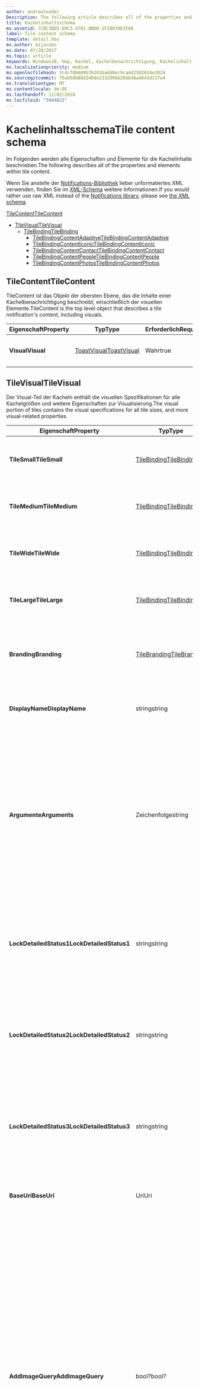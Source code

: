 ```yaml
---
author: andrewleader
Description: The following article describes all of the properties and elements within tile content.
title: Kachelinhaltsschema
ms.assetid: 7CBC3BD5-D9C3-4781-8BD0-1F28039E1FA8
label: Tile content schema
template: detail.hbs
ms.author: mijacobs
ms.date: 07/28/2017
ms.topic: article
keywords: Windows10, Uwp, Kachel, Kachelbenachrichtigung, Kachelinhalt, Schema, Kachelnutzlast
ms.localizationpriority: medium
ms.openlocfilehash: 3cdcf8b609b76283ba680ec9ca4d2502624e2024
ms.sourcegitcommit: 70ab58b88d248de2332096b20dbd6a4643d137a4
ms.translationtype: MT
ms.contentlocale: de-DE
ms.lasthandoff: 11/02/2018
ms.locfileid: "5944822"
---
```

# <a name="tile-content-schema"></a><span data-ttu-id="ae705-103">Kachelinhaltsschema</span><span class="sxs-lookup"><span data-stu-id="ae705-103">Tile content schema</span></span>

 

<span data-ttu-id="ae705-104">Im Folgenden werden alle Eigenschaften und Elemente für die Kachelinhalte beschrieben.</span><span class="sxs-lookup"><span data-stu-id="ae705-104">The following describes all of the properties and elements within tile content.</span></span>

<span data-ttu-id="ae705-105">Wenn Sie anstelle der [Notifications-Bibliothek](https://www.nuget.org/packages/Microsoft.Toolkit.Uwp.Notifications/) lieber unformatiertes XML verwenden, finden Sie im [XML-Schema](../tiles-and-notifications/adaptive-tiles-schema.md) weitere Informationen.</span><span class="sxs-lookup"><span data-stu-id="ae705-105">If you would rather use raw XML instead of the [Notifications library](https://www.nuget.org/packages/Microsoft.Toolkit.Uwp.Notifications/), please see [the XML schema](../tiles-and-notifications/adaptive-tiles-schema.md).</span></span>

[<span data-ttu-id="ae705-106">TileContent</span><span class="sxs-lookup"><span data-stu-id="ae705-106">TileContent</span></span>](#tilecontent)
* [<span data-ttu-id="ae705-107">TileVisual</span><span class="sxs-lookup"><span data-stu-id="ae705-107">TileVisual</span></span>](#tilevisual)
  * [<span data-ttu-id="ae705-108">TileBinding</span><span class="sxs-lookup"><span data-stu-id="ae705-108">TileBinding</span></span>](#tilebinding)
    * [<span data-ttu-id="ae705-109">TileBindingContentAdaptive</span><span class="sxs-lookup"><span data-stu-id="ae705-109">TileBindingContentAdaptive</span></span>](#TileBindingContentAdaptive)
    * [<span data-ttu-id="ae705-110">TileBindingContentIconic</span><span class="sxs-lookup"><span data-stu-id="ae705-110">TileBindingContentIconic</span></span>](#TileBindingContentIconic)
    * [<span data-ttu-id="ae705-111">TileBindingContentContact</span><span class="sxs-lookup"><span data-stu-id="ae705-111">TileBindingContentContact</span></span>](#TileBindingContentContact)
    * [<span data-ttu-id="ae705-112">TileBindingContentPeople</span><span class="sxs-lookup"><span data-stu-id="ae705-112">TileBindingContentPeople</span></span>](#TileBindingContentPeople)
    * [<span data-ttu-id="ae705-113">TileBindingContentPhotos</span><span class="sxs-lookup"><span data-stu-id="ae705-113">TileBindingContentPhotos</span></span>](#TileBindingContentPhotos)


## <a name="tilecontent"></a><span data-ttu-id="ae705-114">TileContent</span><span class="sxs-lookup"><span data-stu-id="ae705-114">TileContent</span></span>
<span data-ttu-id="ae705-115">TileContent ist das Objekt der obersten Ebene, das die Inhalte einer Kachelbenachrichtigung beschreibt, einschließlich der visuellen Elemente.</span><span class="sxs-lookup"><span data-stu-id="ae705-115">TileContent is the top level object that describes a tile notification's content, including visuals.</span></span>

| <span data-ttu-id="ae705-116">Eigenschaft</span><span class="sxs-lookup"><span data-stu-id="ae705-116">Property</span></span> | <span data-ttu-id="ae705-117">Typ</span><span class="sxs-lookup"><span data-stu-id="ae705-117">Type</span></span> | <span data-ttu-id="ae705-118">Erforderlich</span><span class="sxs-lookup"><span data-stu-id="ae705-118">Required</span></span> | <span data-ttu-id="ae705-119">Beschreibung</span><span class="sxs-lookup"><span data-stu-id="ae705-119">Description</span></span> |
|---|---|---|---|
| **<span data-ttu-id="ae705-120">Visual</span><span class="sxs-lookup"><span data-stu-id="ae705-120">Visual</span></span>** | [<span data-ttu-id="ae705-121">ToastVisual</span><span class="sxs-lookup"><span data-stu-id="ae705-121">ToastVisual</span></span>](#tilevisual) | <span data-ttu-id="ae705-122">Wahr</span><span class="sxs-lookup"><span data-stu-id="ae705-122">true</span></span> | <span data-ttu-id="ae705-123">Beschreibt den visuellen Teil der Kachelbenachrichtigung.</span><span class="sxs-lookup"><span data-stu-id="ae705-123">Describes the visual portion of the tile notification.</span></span> |


## <a name="tilevisual"></a><span data-ttu-id="ae705-124">TileVisual</span><span class="sxs-lookup"><span data-stu-id="ae705-124">TileVisual</span></span>
<span data-ttu-id="ae705-125">Der Visual-Teil der Kacheln enthält die visuellen Spezifikationen für alle Kachelgrößen und weitere Eigenschaften zur Visualisierung.</span><span class="sxs-lookup"><span data-stu-id="ae705-125">The visual portion of tiles contains the visual specifications for all tile sizes, and more visual-related properties.</span></span>

| <span data-ttu-id="ae705-126">Eigenschaft</span><span class="sxs-lookup"><span data-stu-id="ae705-126">Property</span></span> | <span data-ttu-id="ae705-127">Typ</span><span class="sxs-lookup"><span data-stu-id="ae705-127">Type</span></span> | <span data-ttu-id="ae705-128">Erforderlich</span><span class="sxs-lookup"><span data-stu-id="ae705-128">Required</span></span> | <span data-ttu-id="ae705-129">Beschreibung</span><span class="sxs-lookup"><span data-stu-id="ae705-129">Description</span></span> |
|---|---|---|---|
| **<span data-ttu-id="ae705-130">TileSmall</span><span class="sxs-lookup"><span data-stu-id="ae705-130">TileSmall</span></span>** | [<span data-ttu-id="ae705-131">TileBinding</span><span class="sxs-lookup"><span data-stu-id="ae705-131">TileBinding</span></span>](#tilebinding) | <span data-ttu-id="ae705-132">Falsch</span><span class="sxs-lookup"><span data-stu-id="ae705-132">false</span></span> | <span data-ttu-id="ae705-133">Geben Sie eine optionale Small-Bindung an, um die Inhalte für die Small-Kachelgröße anzugeben.</span><span class="sxs-lookup"><span data-stu-id="ae705-133">Provide an optional small binding to specify content for the small tile size.</span></span> |
| **<span data-ttu-id="ae705-134">TileMedium</span><span class="sxs-lookup"><span data-stu-id="ae705-134">TileMedium</span></span>** | [<span data-ttu-id="ae705-135">TileBinding</span><span class="sxs-lookup"><span data-stu-id="ae705-135">TileBinding</span></span>](#tilebinding) | <span data-ttu-id="ae705-136">Falsch</span><span class="sxs-lookup"><span data-stu-id="ae705-136">false</span></span> | <span data-ttu-id="ae705-137">Geben Sie eine optionale Medium-Bindung an, um die Inhalte für die Medium-Kachelgröße anzugeben.</span><span class="sxs-lookup"><span data-stu-id="ae705-137">Provide an optional medium binding to specify content for the medium tile size.</span></span> |
| **<span data-ttu-id="ae705-138">TileWide</span><span class="sxs-lookup"><span data-stu-id="ae705-138">TileWide</span></span>** | [<span data-ttu-id="ae705-139">TileBinding</span><span class="sxs-lookup"><span data-stu-id="ae705-139">TileBinding</span></span>](#tilebinding) | <span data-ttu-id="ae705-140">Falsch</span><span class="sxs-lookup"><span data-stu-id="ae705-140">false</span></span> | <span data-ttu-id="ae705-141">Geben Sie eine optionale Wide-Bindung an, um die Inhalte für die Wide-Kachelgröße anzugeben.</span><span class="sxs-lookup"><span data-stu-id="ae705-141">Provide an optional wide binding to specify content for the wide tile size.</span></span> |
| **<span data-ttu-id="ae705-142">TileLarge</span><span class="sxs-lookup"><span data-stu-id="ae705-142">TileLarge</span></span>** | [<span data-ttu-id="ae705-143">TileBinding</span><span class="sxs-lookup"><span data-stu-id="ae705-143">TileBinding</span></span>](#tilebinding) | <span data-ttu-id="ae705-144">Falsch</span><span class="sxs-lookup"><span data-stu-id="ae705-144">false</span></span> | <span data-ttu-id="ae705-145">Geben Sie eine optionale Large-Bindung an, um die Inhalte für die Large-Kachelgröße anzugeben.</span><span class="sxs-lookup"><span data-stu-id="ae705-145">Provide an optional large binding to specify content for the large tile size.</span></span> |
| **<span data-ttu-id="ae705-146">Branding</span><span class="sxs-lookup"><span data-stu-id="ae705-146">Branding</span></span>** | [<span data-ttu-id="ae705-147">TileBranding</span><span class="sxs-lookup"><span data-stu-id="ae705-147">TileBranding</span></span>](#tilebranding) | <span data-ttu-id="ae705-148">Falsch</span><span class="sxs-lookup"><span data-stu-id="ae705-148">false</span></span> | <span data-ttu-id="ae705-149">Die Form, die von der Kachel zum Anzeigen des Brands der App verwendet werden sollte.</span><span class="sxs-lookup"><span data-stu-id="ae705-149">The form that the tile should use to display the app's brand.</span></span> <span data-ttu-id="ae705-150">Erbt standardmäßig das Branding der Standardkachel.</span><span class="sxs-lookup"><span data-stu-id="ae705-150">By default, inherits branding from the default tile.</span></span> |
| **<span data-ttu-id="ae705-151">DisplayName</span><span class="sxs-lookup"><span data-stu-id="ae705-151">DisplayName</span></span>** | <span data-ttu-id="ae705-152">string</span><span class="sxs-lookup"><span data-stu-id="ae705-152">string</span></span> | <span data-ttu-id="ae705-153">Falsch</span><span class="sxs-lookup"><span data-stu-id="ae705-153">false</span></span> | <span data-ttu-id="ae705-154">Eine optionale Zeichenfolge zum Überschreiben des Anzeigenamens der Kachel beim Anzeigen dieser Benachrichtigung.</span><span class="sxs-lookup"><span data-stu-id="ae705-154">An optional string to override the tile's display name while showing this notification.</span></span> |
| **<span data-ttu-id="ae705-155">Argumente</span><span class="sxs-lookup"><span data-stu-id="ae705-155">Arguments</span></span>** | <span data-ttu-id="ae705-156">Zeichenfolge</span><span class="sxs-lookup"><span data-stu-id="ae705-156">string</span></span> | <span data-ttu-id="ae705-157">Falsch</span><span class="sxs-lookup"><span data-stu-id="ae705-157">false</span></span> | <span data-ttu-id="ae705-158">Neues im Anniversary Update: Von der App definierte Daten, die über die Eigenschaft TileActivatedInfo von LaunchActivatedEventArgs an die App zurückgegeben werden, wenn der Benutzer die App über die Live-Kachel startet.</span><span class="sxs-lookup"><span data-stu-id="ae705-158">New in Anniversary Update: App-defined data that is passed back to your app via the TileActivatedInfo property on LaunchActivatedEventArgs when the user launches your app from the Live Tile.</span></span> <span data-ttu-id="ae705-159">Dadurch wissen Sie, welche Kachelbenachrichtigung der Benutzer beim Tippen auf die Live-Kachel gesehen hat.</span><span class="sxs-lookup"><span data-stu-id="ae705-159">This allows you to know which tile notifications your user saw when they tapped your Live Tile.</span></span> <span data-ttu-id="ae705-160">Bei Geräten ohne Anniversary Update wird dies einfach ignoriert.</span><span class="sxs-lookup"><span data-stu-id="ae705-160">On devices without the Anniversary Update, this will simply be ignored.</span></span> |
| **<span data-ttu-id="ae705-161">LockDetailedStatus1</span><span class="sxs-lookup"><span data-stu-id="ae705-161">LockDetailedStatus1</span></span>** | <span data-ttu-id="ae705-162">string</span><span class="sxs-lookup"><span data-stu-id="ae705-162">string</span></span> | <span data-ttu-id="ae705-163">Falsch</span><span class="sxs-lookup"><span data-stu-id="ae705-163">false</span></span> | <span data-ttu-id="ae705-164">Wenn Sie dies angeben, müssen Sie auch eine TileWide-Bindung bereitstellen.</span><span class="sxs-lookup"><span data-stu-id="ae705-164">If you specify this, you must also provide a TileWide binding.</span></span> <span data-ttu-id="ae705-165">Dies ist die erste Zeile des Texts, der auf dem Sperrbildschirm angezeigt wird, wenn der Benutzer die Kachel der App als detaillierte Status-App ausgewählt hat.</span><span class="sxs-lookup"><span data-stu-id="ae705-165">This is the first line of text that will be displayed on the lock screen if the user has selected your tile as their detailed status app.</span></span> |
| **<span data-ttu-id="ae705-166">LockDetailedStatus2</span><span class="sxs-lookup"><span data-stu-id="ae705-166">LockDetailedStatus2</span></span>** | <span data-ttu-id="ae705-167">string</span><span class="sxs-lookup"><span data-stu-id="ae705-167">string</span></span> | <span data-ttu-id="ae705-168">Falsch</span><span class="sxs-lookup"><span data-stu-id="ae705-168">false</span></span> | <span data-ttu-id="ae705-169">Wenn Sie dies angeben, müssen Sie auch eine TileWide-Bindung bereitstellen.</span><span class="sxs-lookup"><span data-stu-id="ae705-169">If you specify this, you must also provide a TileWide binding.</span></span> <span data-ttu-id="ae705-170">Dies ist die zweite Zeile des Texts, der auf dem Sperrbildschirm angezeigt wird, wenn der Benutzer die Kachel der App als detaillierten Status-App ausgewählt hat.</span><span class="sxs-lookup"><span data-stu-id="ae705-170">This is the second line of text that will be displayed on the lock screen if the user has selected your tile as their detailed status app.</span></span> |
| **<span data-ttu-id="ae705-171">LockDetailedStatus3</span><span class="sxs-lookup"><span data-stu-id="ae705-171">LockDetailedStatus3</span></span>** | <span data-ttu-id="ae705-172">string</span><span class="sxs-lookup"><span data-stu-id="ae705-172">string</span></span> | <span data-ttu-id="ae705-173">Falsch</span><span class="sxs-lookup"><span data-stu-id="ae705-173">false</span></span> | <span data-ttu-id="ae705-174">Wenn Sie dies angeben, müssen Sie auch eine TileWide-Bindung bereitstellen.</span><span class="sxs-lookup"><span data-stu-id="ae705-174">If you specify this, you must also provide a TileWide binding.</span></span> <span data-ttu-id="ae705-175">Dies ist die dritte Zeile des Texts, der auf dem Sperrbildschirm angezeigt wird, wenn der Benutzer die Kachel der App als detaillierten Status-App ausgewählt hat.</span><span class="sxs-lookup"><span data-stu-id="ae705-175">This is the third line of text that will be displayed on the lock screen if the user has selected your tile as their detailed status app.</span></span> |
| **<span data-ttu-id="ae705-176">BaseUri</span><span class="sxs-lookup"><span data-stu-id="ae705-176">BaseUri</span></span>** | <span data-ttu-id="ae705-177">Uri</span><span class="sxs-lookup"><span data-stu-id="ae705-177">Uri</span></span> | <span data-ttu-id="ae705-178">Falsch</span><span class="sxs-lookup"><span data-stu-id="ae705-178">false</span></span> | <span data-ttu-id="ae705-179">Eine grundlegende Standard-URL, die mit relativen URLs in Bildquellattributen kombiniert wird.</span><span class="sxs-lookup"><span data-stu-id="ae705-179">A default base URL that is combined with relative URLs in image source attributes.</span></span> |
| **<span data-ttu-id="ae705-180">AddImageQuery</span><span class="sxs-lookup"><span data-stu-id="ae705-180">AddImageQuery</span></span>** | <span data-ttu-id="ae705-181">bool?</span><span class="sxs-lookup"><span data-stu-id="ae705-181">bool?</span></span> | <span data-ttu-id="ae705-182">Falsch</span><span class="sxs-lookup"><span data-stu-id="ae705-182">false</span></span> | <span data-ttu-id="ae705-183">Legen Sie den Wert auf „Wahr“ fest, um an die in der Popupbenachrichtigung angegebene Bild-URL eine Abfragezeichenfolge anzufügen.</span><span class="sxs-lookup"><span data-stu-id="ae705-183">Set to "true" to allow Windows to append a query string to the image URL supplied in the toast notification.</span></span> <span data-ttu-id="ae705-184">Verwenden Sie dieses Attribut, wenn Ihr Server Bilder hostet und Abfragezeichenfolgen verarbeiten kann, indem er entweder basierend auf den Abfragezeichenfolgen eine Bildvariante abruft oder die Abfragezeichenfolge ignoriert und das Bild wie angegeben ohne die Abfragezeichenfolge zurückgibt.</span><span class="sxs-lookup"><span data-stu-id="ae705-184">Use this attribute if your server hosts images and can handle query strings, either by retrieving an image variant based on the query strings or by ignoring the query string and returning the image as specified without the query string.</span></span> <span data-ttu-id="ae705-185">Diese Abfragezeichenfolge gibt Skalierung, Kontrasteinstellung und Sprache an. So wird beispielsweise ein in der Benachrichtigung angegebener Wert „www.website.com/images/hello.png“ zu „www.website.com/images/hello.png?ms-scale=100&ms-contrast=standard&ms-lang=en-us“</span><span class="sxs-lookup"><span data-stu-id="ae705-185">This query string specifies scale, contrast setting, and language; for instance, a value of "www.website.com/images/hello.png" given in the notification becomes "www.website.com/images/hello.png?ms-scale=100&ms-contrast=standard&ms-lang=en-us"</span></span> |
| **<span data-ttu-id="ae705-186">Sprache</span><span class="sxs-lookup"><span data-stu-id="ae705-186">Language</span></span>**| <span data-ttu-id="ae705-187">Zeichenfolge</span><span class="sxs-lookup"><span data-stu-id="ae705-187">string</span></span> | <span data-ttu-id="ae705-188">Falsch</span><span class="sxs-lookup"><span data-stu-id="ae705-188">false</span></span> | <span data-ttu-id="ae705-189">Das Zielgebietsschema der visuellen Nutzlast bei Verwendung lokalisierter Ressourcen, angegeben als BCP-47-Sprachtags wie z.B. „en-US“ oder „fr-FR“.</span><span class="sxs-lookup"><span data-stu-id="ae705-189">The target locale of the visual payload when using localized resources, specified as BCP-47 language tags such as "en-US" or "fr-FR".</span></span> <span data-ttu-id="ae705-190">Dieses Gebietsschema wird von jedem in der Bindung oder dem Text angegebenen Gebietsschema überschrieben.</span><span class="sxs-lookup"><span data-stu-id="ae705-190">This locale is overridden by any locale specified in binding or text.</span></span> <span data-ttu-id="ae705-191">Falls nicht angegeben, wird stattdessen das Gebietsschema des Systems verwendet.</span><span class="sxs-lookup"><span data-stu-id="ae705-191">If not provided, the system locale will be used instead.</span></span> |


## <a name="tilebinding"></a><span data-ttu-id="ae705-192">TileBinding</span><span class="sxs-lookup"><span data-stu-id="ae705-192">TileBinding</span></span>
<span data-ttu-id="ae705-193">Das Binding-Objekt enthält die visuellen Inhalte für eine bestimmte Kachelgröße.</span><span class="sxs-lookup"><span data-stu-id="ae705-193">The binding object contains the visual content for a specific tile size.</span></span>

| <span data-ttu-id="ae705-194">Eigenschaft</span><span class="sxs-lookup"><span data-stu-id="ae705-194">Property</span></span> | <span data-ttu-id="ae705-195">Typ</span><span class="sxs-lookup"><span data-stu-id="ae705-195">Type</span></span> | <span data-ttu-id="ae705-196">Erforderlich</span><span class="sxs-lookup"><span data-stu-id="ae705-196">Required</span></span> | <span data-ttu-id="ae705-197">Beschreibung</span><span class="sxs-lookup"><span data-stu-id="ae705-197">Description</span></span> |
|---|---|---|---|
| **<span data-ttu-id="ae705-198">Inhalt</span><span class="sxs-lookup"><span data-stu-id="ae705-198">Content</span></span>** | [<span data-ttu-id="ae705-199">ITileBindingContent</span><span class="sxs-lookup"><span data-stu-id="ae705-199">ITileBindingContent</span></span>](#itilebindingcontent) | <span data-ttu-id="ae705-200">Falsch</span><span class="sxs-lookup"><span data-stu-id="ae705-200">false</span></span> | <span data-ttu-id="ae705-201">Die visuellen Inhalte, die auf der Kachel angezeigt werden.</span><span class="sxs-lookup"><span data-stu-id="ae705-201">The visual content to display on the tile.</span></span> <span data-ttu-id="ae705-202">[TileBindingContentAdaptive](#tilebindingcontentadaptive), [TileBindingContentIconic](#TileBindingContentIconic), [TileBindingContentContact](#TileBindingContentContact), [TileBindingContentPeople](#TileBindingContentPeople) oder [TileBindingContentPhotos](#TileBindingContentPhotos).</span><span class="sxs-lookup"><span data-stu-id="ae705-202">One of [TileBindingContentAdaptive](#tilebindingcontentadaptive), [TileBindingContentIconic](#TileBindingContentIconic), [TileBindingContentContact](#TileBindingContentContact), [TileBindingContentPeople](#TileBindingContentPeople), or [TileBindingContentPhotos](#TileBindingContentPhotos).</span></span> |
| **<span data-ttu-id="ae705-203">Branding</span><span class="sxs-lookup"><span data-stu-id="ae705-203">Branding</span></span>** | [<span data-ttu-id="ae705-204">TileBranding</span><span class="sxs-lookup"><span data-stu-id="ae705-204">TileBranding</span></span>](#tilebranding) | <span data-ttu-id="ae705-205">Falsch</span><span class="sxs-lookup"><span data-stu-id="ae705-205">false</span></span> | <span data-ttu-id="ae705-206">Die Form, die von der Kachel zum Anzeigen des Brands der App verwendet werden sollte.</span><span class="sxs-lookup"><span data-stu-id="ae705-206">The form that the tile should use to display the app's brand.</span></span> <span data-ttu-id="ae705-207">Erbt standardmäßig das Branding der Standardkachel.</span><span class="sxs-lookup"><span data-stu-id="ae705-207">By default, inherits branding from the default tile.</span></span> |
| **<span data-ttu-id="ae705-208">DisplayName</span><span class="sxs-lookup"><span data-stu-id="ae705-208">DisplayName</span></span>** | <span data-ttu-id="ae705-209">string</span><span class="sxs-lookup"><span data-stu-id="ae705-209">string</span></span> | <span data-ttu-id="ae705-210">Falsch</span><span class="sxs-lookup"><span data-stu-id="ae705-210">false</span></span> | <span data-ttu-id="ae705-211">Eine optionale Zeichenfolge zum Überschreiben des Anzeigenamens der Kachel für diese Kachelgröße.</span><span class="sxs-lookup"><span data-stu-id="ae705-211">An optional string to override the tile's display name for this tile size.</span></span> |
| **<span data-ttu-id="ae705-212">Argumente</span><span class="sxs-lookup"><span data-stu-id="ae705-212">Arguments</span></span>** | <span data-ttu-id="ae705-213">Zeichenfolge</span><span class="sxs-lookup"><span data-stu-id="ae705-213">string</span></span> | <span data-ttu-id="ae705-214">Falsch</span><span class="sxs-lookup"><span data-stu-id="ae705-214">false</span></span> | <span data-ttu-id="ae705-215">Neues im Anniversary Update: Von der App definierte Daten, die über die Eigenschaft TileActivatedInfo von LaunchActivatedEventArgs an die App zurückgegeben werden, wenn der Benutzer die App über die Live-Kachel startet.</span><span class="sxs-lookup"><span data-stu-id="ae705-215">New in Anniversary Update: App-defined data that is passed back to your app via the TileActivatedInfo property on LaunchActivatedEventArgs when the user launches your app from the Live Tile.</span></span> <span data-ttu-id="ae705-216">Dadurch wissen Sie, welche Kachelbenachrichtigung der Benutzer beim Tippen auf die Live-Kachel gesehen hat.</span><span class="sxs-lookup"><span data-stu-id="ae705-216">This allows you to know which tile notifications your user saw when they tapped your Live Tile.</span></span> <span data-ttu-id="ae705-217">Bei Geräten ohne Anniversary Update wird dies einfach ignoriert.</span><span class="sxs-lookup"><span data-stu-id="ae705-217">On devices without the Anniversary Update, this will simply be ignored.</span></span> |
| **<span data-ttu-id="ae705-218">BaseUri</span><span class="sxs-lookup"><span data-stu-id="ae705-218">BaseUri</span></span>** | <span data-ttu-id="ae705-219">Uri</span><span class="sxs-lookup"><span data-stu-id="ae705-219">Uri</span></span> | <span data-ttu-id="ae705-220">Falsch</span><span class="sxs-lookup"><span data-stu-id="ae705-220">false</span></span> | <span data-ttu-id="ae705-221">Eine grundlegende Standard-URL, die mit relativen URLs in Bildquellattributen kombiniert wird.</span><span class="sxs-lookup"><span data-stu-id="ae705-221">A default base URL that is combined with relative URLs in image source attributes.</span></span> |
| **<span data-ttu-id="ae705-222">AddImageQuery</span><span class="sxs-lookup"><span data-stu-id="ae705-222">AddImageQuery</span></span>** | <span data-ttu-id="ae705-223">bool?</span><span class="sxs-lookup"><span data-stu-id="ae705-223">bool?</span></span> | <span data-ttu-id="ae705-224">Falsch</span><span class="sxs-lookup"><span data-stu-id="ae705-224">false</span></span> | <span data-ttu-id="ae705-225">Legen Sie den Wert auf „Wahr“ fest, um an die in der Popupbenachrichtigung angegebene Bild-URL eine Abfragezeichenfolge anzufügen.</span><span class="sxs-lookup"><span data-stu-id="ae705-225">Set to "true" to allow Windows to append a query string to the image URL supplied in the toast notification.</span></span> <span data-ttu-id="ae705-226">Verwenden Sie dieses Attribut, wenn Ihr Server Bilder hostet und Abfragezeichenfolgen verarbeiten kann, indem er entweder basierend auf den Abfragezeichenfolgen eine Bildvariante abruft oder die Abfragezeichenfolge ignoriert und das Bild wie angegeben ohne die Abfragezeichenfolge zurückgibt.</span><span class="sxs-lookup"><span data-stu-id="ae705-226">Use this attribute if your server hosts images and can handle query strings, either by retrieving an image variant based on the query strings or by ignoring the query string and returning the image as specified without the query string.</span></span> <span data-ttu-id="ae705-227">Diese Abfragezeichenfolge gibt Skalierung, Kontrasteinstellung und Sprache an. So wird beispielsweise ein in der Benachrichtigung angegebener Wert „www.website.com/images/hello.png“ zu „www.website.com/images/hello.png?ms-scale=100&ms-contrast=standard&ms-lang=en-us“</span><span class="sxs-lookup"><span data-stu-id="ae705-227">This query string specifies scale, contrast setting, and language; for instance, a value of "www.website.com/images/hello.png" given in the notification becomes "www.website.com/images/hello.png?ms-scale=100&ms-contrast=standard&ms-lang=en-us"</span></span> |
| **<span data-ttu-id="ae705-228">Sprache</span><span class="sxs-lookup"><span data-stu-id="ae705-228">Language</span></span>**| <span data-ttu-id="ae705-229">Zeichenfolge</span><span class="sxs-lookup"><span data-stu-id="ae705-229">string</span></span> | <span data-ttu-id="ae705-230">Falsch</span><span class="sxs-lookup"><span data-stu-id="ae705-230">false</span></span> | <span data-ttu-id="ae705-231">Das Zielgebietsschema der visuellen Nutzlast bei Verwendung lokalisierter Ressourcen, angegeben als BCP-47-Sprachtags wie z.B. „en-US“ oder „fr-FR“.</span><span class="sxs-lookup"><span data-stu-id="ae705-231">The target locale of the visual payload when using localized resources, specified as BCP-47 language tags such as "en-US" or "fr-FR".</span></span> <span data-ttu-id="ae705-232">Dieses Gebietsschema wird von jedem in der Bindung oder dem Text angegebenen Gebietsschema überschrieben.</span><span class="sxs-lookup"><span data-stu-id="ae705-232">This locale is overridden by any locale specified in binding or text.</span></span> <span data-ttu-id="ae705-233">Falls nicht angegeben, wird stattdessen das Gebietsschema des Systems verwendet.</span><span class="sxs-lookup"><span data-stu-id="ae705-233">If not provided, the system locale will be used instead.</span></span> |


## <a name="itilebindingcontent"></a><span data-ttu-id="ae705-234">ITileBindingContent</span><span class="sxs-lookup"><span data-stu-id="ae705-234">ITileBindingContent</span></span>
<span data-ttu-id="ae705-235">Markierungsschnittstelle für die Kachel-Bindungsinhalte.</span><span class="sxs-lookup"><span data-stu-id="ae705-235">Marker interface for tile binding content.</span></span> <span data-ttu-id="ae705-236">Dient zum Festlegen der visuellen Objekte der Kachel in adaptiven Vorlagen oder einer der speziellen Vorlagen.</span><span class="sxs-lookup"><span data-stu-id="ae705-236">These let you choose what you want to specify your tile visuals in - Adaptive, or one of the special templates.</span></span>

| <span data-ttu-id="ae705-237">Implementierungen</span><span class="sxs-lookup"><span data-stu-id="ae705-237">Implementations</span></span> |
| --- |
| [<span data-ttu-id="ae705-238">TileBindingContentAdaptive</span><span class="sxs-lookup"><span data-stu-id="ae705-238">TileBindingContentAdaptive</span></span>](#TileBindingContentAdaptive) |
| [<span data-ttu-id="ae705-239">TileBindingContentIconic</span><span class="sxs-lookup"><span data-stu-id="ae705-239">TileBindingContentIconic</span></span>](#TileBindingContentIconic) |
| [<span data-ttu-id="ae705-240">TileBindingContentContact</span><span class="sxs-lookup"><span data-stu-id="ae705-240">TileBindingContentContact</span></span>](#TileBindingContentContact) |
| [<span data-ttu-id="ae705-241">TileBindingContentPeople</span><span class="sxs-lookup"><span data-stu-id="ae705-241">TileBindingContentPeople</span></span>](#TileBindingContentPeople) |
| [<span data-ttu-id="ae705-242">TileBindingContentPhotos</span><span class="sxs-lookup"><span data-stu-id="ae705-242">TileBindingContentPhotos</span></span>](#TileBindingContentPhotos) |


## <a name="tilebindingcontentadaptive"></a><span data-ttu-id="ae705-243">TileBindingContentAdaptive</span><span class="sxs-lookup"><span data-stu-id="ae705-243">TileBindingContentAdaptive</span></span>
<span data-ttu-id="ae705-244">Für alle Größe unterstützt.</span><span class="sxs-lookup"><span data-stu-id="ae705-244">Supported on all sizes.</span></span> <span data-ttu-id="ae705-245">Dies ist die empfohlene Methode zum Festlegen der Kachelinhalte.</span><span class="sxs-lookup"><span data-stu-id="ae705-245">This is the recommended way of specifying your tile content.</span></span> <span data-ttu-id="ae705-246">Vorlagen für adaptive Kacheln sind in Windows10 neu. Sie können eine Vielzahl von benutzerdefinierten Kacheln über Vorlagen für adaptive Kacheln erstellen.</span><span class="sxs-lookup"><span data-stu-id="ae705-246">Adaptive Tile templates new in Windows 10, and you can create a wide variety of custom tiles through adaptive.</span></span>

| <span data-ttu-id="ae705-247">Eigenschaft</span><span class="sxs-lookup"><span data-stu-id="ae705-247">Property</span></span> | <span data-ttu-id="ae705-248">Typ</span><span class="sxs-lookup"><span data-stu-id="ae705-248">Type</span></span> | <span data-ttu-id="ae705-249">Erforderlich</span><span class="sxs-lookup"><span data-stu-id="ae705-249">Required</span></span> | <span data-ttu-id="ae705-250">Beschreibung</span><span class="sxs-lookup"><span data-stu-id="ae705-250">Description</span></span> |
|---|---|---|---|
| **<span data-ttu-id="ae705-251">Untergeordnete Elemente</span><span class="sxs-lookup"><span data-stu-id="ae705-251">Children</span></span>** | <span data-ttu-id="ae705-252">IList<[ITileBindingContentAdaptiveChild](#ITileBindingContentAdaptiveChild)></span><span class="sxs-lookup"><span data-stu-id="ae705-252">IList<[ITileBindingContentAdaptiveChild](#ITileBindingContentAdaptiveChild)></span></span> | <span data-ttu-id="ae705-253">Falsch</span><span class="sxs-lookup"><span data-stu-id="ae705-253">false</span></span> | <span data-ttu-id="ae705-254">Die visuellen Inline-Elemente.</span><span class="sxs-lookup"><span data-stu-id="ae705-254">The inline visual elements.</span></span> <span data-ttu-id="ae705-255">Es können [AdaptiveText](#adaptivetext)-, [AdaptiveImage](#adaptiveimage)- und [AdaptiveGroup](#adaptivegroup)-Objekte hinzugefügt werden.</span><span class="sxs-lookup"><span data-stu-id="ae705-255">[AdaptiveText](#adaptivetext), [AdaptiveImage](#adaptiveimage), and [AdaptiveGroup](#adaptivegroup) objects can be added.</span></span> <span data-ttu-id="ae705-256">Die untergeordneten Elemente werden als vertikales StackPanel angezeigt.</span><span class="sxs-lookup"><span data-stu-id="ae705-256">The children are displayed in a vertical StackPanel fashion.</span></span> |
| **<span data-ttu-id="ae705-257">BackgroundImage</span><span class="sxs-lookup"><span data-stu-id="ae705-257">BackgroundImage</span></span>** | [<span data-ttu-id="ae705-258">TileBackgroundImage</span><span class="sxs-lookup"><span data-stu-id="ae705-258">TileBackgroundImage</span></span>](#tilebackgroundimage) | <span data-ttu-id="ae705-259">Falsch</span><span class="sxs-lookup"><span data-stu-id="ae705-259">false</span></span> | <span data-ttu-id="ae705-260">Ein optionales Hintergrundbild, das randlos hinter den Kachelinhalten angezeigt wird.</span><span class="sxs-lookup"><span data-stu-id="ae705-260">An optional background image that gets displayed behind all the Tile content, full bleed.</span></span> |
| **<span data-ttu-id="ae705-261">PeekImage</span><span class="sxs-lookup"><span data-stu-id="ae705-261">PeekImage</span></span>** | [<span data-ttu-id="ae705-262">TilePeekImage</span><span class="sxs-lookup"><span data-stu-id="ae705-262">TilePeekImage</span></span>](#tilepeekimage) | <span data-ttu-id="ae705-263">Falsch</span><span class="sxs-lookup"><span data-stu-id="ae705-263">false</span></span> | <span data-ttu-id="ae705-264">Ein optionales Vorschaubild, das von oben in die Kachel hineingleitet.</span><span class="sxs-lookup"><span data-stu-id="ae705-264">An optional peek image that animates in from the top of the Tile.</span></span> |
| **<span data-ttu-id="ae705-265">TextStacking</span><span class="sxs-lookup"><span data-stu-id="ae705-265">TextStacking</span></span>** | [<span data-ttu-id="ae705-266">TileTextStacking</span><span class="sxs-lookup"><span data-stu-id="ae705-266">TileTextStacking</span></span>](#tiletextstacking) | <span data-ttu-id="ae705-267">Falsch</span><span class="sxs-lookup"><span data-stu-id="ae705-267">false</span></span> | <span data-ttu-id="ae705-268">Steuert den gestapelten Text (vertikale Ausrichtung) der untergeordneten Inhalte als Ganzes.</span><span class="sxs-lookup"><span data-stu-id="ae705-268">Controls the text stacking (vertical alignment) of the children content as a whole.</span></span> |


## <a name="adaptivetext"></a><span data-ttu-id="ae705-269">AdaptiveText</span><span class="sxs-lookup"><span data-stu-id="ae705-269">AdaptiveText</span></span>
<span data-ttu-id="ae705-270">Ein adaptives Textelement.</span><span class="sxs-lookup"><span data-stu-id="ae705-270">An adaptive text element.</span></span>

| <span data-ttu-id="ae705-271">Eigenschaft</span><span class="sxs-lookup"><span data-stu-id="ae705-271">Property</span></span> | <span data-ttu-id="ae705-272">Typ</span><span class="sxs-lookup"><span data-stu-id="ae705-272">Type</span></span> | <span data-ttu-id="ae705-273">Erforderlich</span><span class="sxs-lookup"><span data-stu-id="ae705-273">Required</span></span> |<span data-ttu-id="ae705-274">Beschreibung</span><span class="sxs-lookup"><span data-stu-id="ae705-274">Description</span></span> |
|---|---|---|---|
| **<span data-ttu-id="ae705-275">Text</span><span class="sxs-lookup"><span data-stu-id="ae705-275">Text</span></span>** | <span data-ttu-id="ae705-276">Zeichenfolge</span><span class="sxs-lookup"><span data-stu-id="ae705-276">string</span></span> | <span data-ttu-id="ae705-277">Falsch</span><span class="sxs-lookup"><span data-stu-id="ae705-277">false</span></span> | <span data-ttu-id="ae705-278">Der Text, der angezeigt werden soll.</span><span class="sxs-lookup"><span data-stu-id="ae705-278">The text to display.</span></span> |
| **<span data-ttu-id="ae705-279">HintStyle</span><span class="sxs-lookup"><span data-stu-id="ae705-279">HintStyle</span></span>** | [<span data-ttu-id="ae705-280">AdaptiveTextStyle</span><span class="sxs-lookup"><span data-stu-id="ae705-280">AdaptiveTextStyle</span></span>](#adaptivetextstyle) | <span data-ttu-id="ae705-281">Falsch</span><span class="sxs-lookup"><span data-stu-id="ae705-281">false</span></span> | <span data-ttu-id="ae705-282">Der Stil steuert den Schriftgrad, die Schriftbreite und die Deckkraft des Texts.</span><span class="sxs-lookup"><span data-stu-id="ae705-282">The style controls the text's font size, weight, and opacity.</span></span> |
| **<span data-ttu-id="ae705-283">HintWrap</span><span class="sxs-lookup"><span data-stu-id="ae705-283">HintWrap</span></span>** | <span data-ttu-id="ae705-284">bool?</span><span class="sxs-lookup"><span data-stu-id="ae705-284">bool?</span></span> | <span data-ttu-id="ae705-285">Falsch</span><span class="sxs-lookup"><span data-stu-id="ae705-285">false</span></span> | <span data-ttu-id="ae705-286">Legen Sie diese Option auf „Wahr“ fest, um Textumbruch zu aktivieren.</span><span class="sxs-lookup"><span data-stu-id="ae705-286">Set this to true to enable text wrapping.</span></span> <span data-ttu-id="ae705-287">Der Standardwert ist „Falsch“.</span><span class="sxs-lookup"><span data-stu-id="ae705-287">Default to false.</span></span> |
| **<span data-ttu-id="ae705-288">HintMaxLines</span><span class="sxs-lookup"><span data-stu-id="ae705-288">HintMaxLines</span></span>** | <span data-ttu-id="ae705-289">int?</span><span class="sxs-lookup"><span data-stu-id="ae705-289">int?</span></span> | <span data-ttu-id="ae705-290">Falsch</span><span class="sxs-lookup"><span data-stu-id="ae705-290">false</span></span> | <span data-ttu-id="ae705-291">Die maximale Anzahl der Zeilen, die das Textelement anzeigen darf.</span><span class="sxs-lookup"><span data-stu-id="ae705-291">The maximum number of lines the text element is allowed to display.</span></span> |
| **<span data-ttu-id="ae705-292">HintMinLines</span><span class="sxs-lookup"><span data-stu-id="ae705-292">HintMinLines</span></span>** | <span data-ttu-id="ae705-293">int?</span><span class="sxs-lookup"><span data-stu-id="ae705-293">int?</span></span> | <span data-ttu-id="ae705-294">Falsch</span><span class="sxs-lookup"><span data-stu-id="ae705-294">false</span></span> | <span data-ttu-id="ae705-295">Die Mindestanzahl der Zeilen, die das Textelement anzeigen muss.</span><span class="sxs-lookup"><span data-stu-id="ae705-295">The minimum number of lines the text element must display.</span></span> |
| **<span data-ttu-id="ae705-296">HintAlign</span><span class="sxs-lookup"><span data-stu-id="ae705-296">HintAlign</span></span>** | [<span data-ttu-id="ae705-297">AdaptiveTextAlign</span><span class="sxs-lookup"><span data-stu-id="ae705-297">AdaptiveTextAlign</span></span>](#adaptivetextalign) | <span data-ttu-id="ae705-298">Falsch</span><span class="sxs-lookup"><span data-stu-id="ae705-298">false</span></span> | <span data-ttu-id="ae705-299">Die horizontale Ausrichtung des Texts.</span><span class="sxs-lookup"><span data-stu-id="ae705-299">The horizontal alignment of the text.</span></span> |
| **<span data-ttu-id="ae705-300">Language</span><span class="sxs-lookup"><span data-stu-id="ae705-300">Language</span></span>** | <span data-ttu-id="ae705-301">Zeichenfolge</span><span class="sxs-lookup"><span data-stu-id="ae705-301">string</span></span> | <span data-ttu-id="ae705-302">Falsch</span><span class="sxs-lookup"><span data-stu-id="ae705-302">false</span></span> | <span data-ttu-id="ae705-303">Das Zielgebietsschema der XML-Nutzlast, angegeben als BCP-47-Sprachtags wie z.B. „ en-US“ oder „fr-FR“.</span><span class="sxs-lookup"><span data-stu-id="ae705-303">The target locale of the XML payload, specified as a BCP-47 language tags such as "en-US" or "fr-FR".</span></span> <span data-ttu-id="ae705-304">Das hier angegebene Gebietsschema überschreibt jedes andere– etwa in der Bindung oder im visuellen Element– angegebene Gebietsschema.</span><span class="sxs-lookup"><span data-stu-id="ae705-304">The locale specified here overrides any other specified locale, such as that in binding or visual.</span></span> <span data-ttu-id="ae705-305">Wenn dieser Wert eine Literalzeichenfolge ist, wird für dieses Attribut standardmäßig die Sprache der Benutzeroberfläche des Benutzers verwendet.</span><span class="sxs-lookup"><span data-stu-id="ae705-305">If this value is a literal string, this attribute defaults to the user's UI language.</span></span> <span data-ttu-id="ae705-306">Wenn dieser Wert ein Zeichenfolgenverweis ist, wird für dieses Attribut standardmäßig das Gebietsschema verwendet, das beim Auflösen der Zeichenfolge von Windows-Runtime ausgewählt wurde.</span><span class="sxs-lookup"><span data-stu-id="ae705-306">If this value is a string reference, this attribute defaults to the locale chosen by Windows Runtime in resolving the string.</span></span> |


### <a name="adaptivetextstyle"></a><span data-ttu-id="ae705-307">AdaptiveTextStyle</span><span class="sxs-lookup"><span data-stu-id="ae705-307">AdaptiveTextStyle</span></span>
<span data-ttu-id="ae705-308">Textstil steuert Schriftgrad, Schriftbreite und Deckkraft.</span><span class="sxs-lookup"><span data-stu-id="ae705-308">Text style controls font size, weight, and opacity.</span></span> <span data-ttu-id="ae705-309">Dezente Deckkraft ist 60% undurchsichtig.</span><span class="sxs-lookup"><span data-stu-id="ae705-309">Subtle opacity is 60% opaque.</span></span>

| <span data-ttu-id="ae705-310">Wert</span><span class="sxs-lookup"><span data-stu-id="ae705-310">Value</span></span> | <span data-ttu-id="ae705-311">Bedeutung</span><span class="sxs-lookup"><span data-stu-id="ae705-311">Meaning</span></span> |
|---|---|
| **<span data-ttu-id="ae705-312">Standardwert</span><span class="sxs-lookup"><span data-stu-id="ae705-312">Default</span></span>** | <span data-ttu-id="ae705-313">Standardwert.</span><span class="sxs-lookup"><span data-stu-id="ae705-313">Default value.</span></span> <span data-ttu-id="ae705-314">Stil wird durch den Renderer bestimmt.</span><span class="sxs-lookup"><span data-stu-id="ae705-314">Style is determined by the renderer.</span></span> |
| **<span data-ttu-id="ae705-315">Untertitel für Hörgeschädigte</span><span class="sxs-lookup"><span data-stu-id="ae705-315">Caption</span></span>** | <span data-ttu-id="ae705-316">Kleiner als Schriftgrad des Absatzes.</span><span class="sxs-lookup"><span data-stu-id="ae705-316">Smaller than paragraph font size.</span></span> |
| **<span data-ttu-id="ae705-317">CaptionSubtle</span><span class="sxs-lookup"><span data-stu-id="ae705-317">CaptionSubtle</span></span>** | <span data-ttu-id="ae705-318">Identisch mit „Untertitel für Hörgeschädigte“, aber mit dezenter Deckkraft.</span><span class="sxs-lookup"><span data-stu-id="ae705-318">Same as Caption but with subtle opacity.</span></span> |
| **<span data-ttu-id="ae705-319">Textkörper</span><span class="sxs-lookup"><span data-stu-id="ae705-319">Body</span></span>** | <span data-ttu-id="ae705-320">Schriftgrad des Absatzes.</span><span class="sxs-lookup"><span data-stu-id="ae705-320">Paragraph font size.</span></span> |
| **<span data-ttu-id="ae705-321">bodySubtle</span><span class="sxs-lookup"><span data-stu-id="ae705-321">BodySubtle</span></span>** | <span data-ttu-id="ae705-322">Identisch mit „Textkörper“, aber mit dezenter Deckkraft.</span><span class="sxs-lookup"><span data-stu-id="ae705-322">Same as Body but with subtle opacity.</span></span> |
| **<span data-ttu-id="ae705-323">Basis</span><span class="sxs-lookup"><span data-stu-id="ae705-323">Base</span></span>** | <span data-ttu-id="ae705-324">Schriftgrad des Absatzes, fette Schriftbreite.</span><span class="sxs-lookup"><span data-stu-id="ae705-324">Paragraph font size, bold weight.</span></span> <span data-ttu-id="ae705-325">Im Wesentlichen die fettgedruckte Version des Textkörpers.</span><span class="sxs-lookup"><span data-stu-id="ae705-325">Essentially the bold version of Body.</span></span> |
| **<span data-ttu-id="ae705-326">BaseSubtle</span><span class="sxs-lookup"><span data-stu-id="ae705-326">BaseSubtle</span></span>** | <span data-ttu-id="ae705-327">Identisch mit „Basis“, aber mit dezenter Deckkraft.</span><span class="sxs-lookup"><span data-stu-id="ae705-327">Same as Base but with subtle opacity.</span></span> |
| **<span data-ttu-id="ae705-328">Untertitel</span><span class="sxs-lookup"><span data-stu-id="ae705-328">Subtitle</span></span>** | <span data-ttu-id="ae705-329">H4-Schriftgrad.</span><span class="sxs-lookup"><span data-stu-id="ae705-329">H4 font size.</span></span> |
| **<span data-ttu-id="ae705-330">SubtitleSubtle</span><span class="sxs-lookup"><span data-stu-id="ae705-330">SubtitleSubtle</span></span>** | <span data-ttu-id="ae705-331">Identisch mit „Untertitel“, aber mit dezenter Deckkraft.</span><span class="sxs-lookup"><span data-stu-id="ae705-331">Same as Subtitle but with subtle opacity.</span></span> |
| **<span data-ttu-id="ae705-332">Titel</span><span class="sxs-lookup"><span data-stu-id="ae705-332">Title</span></span>** | <span data-ttu-id="ae705-333">H3-Schriftgrad.</span><span class="sxs-lookup"><span data-stu-id="ae705-333">H3 font size.</span></span> |
| **<span data-ttu-id="ae705-334">TitleSubtle</span><span class="sxs-lookup"><span data-stu-id="ae705-334">TitleSubtle</span></span>** | <span data-ttu-id="ae705-335">Identisch mit „Titel“, aber mit dezenter Deckkraft.</span><span class="sxs-lookup"><span data-stu-id="ae705-335">Same as Title but with subtle opacity.</span></span> |
| **<span data-ttu-id="ae705-336">TitleNumeral</span><span class="sxs-lookup"><span data-stu-id="ae705-336">TitleNumeral</span></span>** | <span data-ttu-id="ae705-337">Identisch mit „Titel“, aber ohne Abstand nach oben/unten.</span><span class="sxs-lookup"><span data-stu-id="ae705-337">Same as Title but with top/bottom padding removed.</span></span> |
| **<span data-ttu-id="ae705-338">Unterüberschrift</span><span class="sxs-lookup"><span data-stu-id="ae705-338">Subheader</span></span>** | <span data-ttu-id="ae705-339">H2-Schriftgrad.</span><span class="sxs-lookup"><span data-stu-id="ae705-339">H2 font size.</span></span> |
| **<span data-ttu-id="ae705-340">SubheaderSubtle</span><span class="sxs-lookup"><span data-stu-id="ae705-340">SubheaderSubtle</span></span>** | <span data-ttu-id="ae705-341">Identisch mit „Unterüberschrift“, aber mit dezenter Deckkraft.</span><span class="sxs-lookup"><span data-stu-id="ae705-341">Same as Subheader but with subtle opacity.</span></span> |
| **<span data-ttu-id="ae705-342">SubheaderNumeral</span><span class="sxs-lookup"><span data-stu-id="ae705-342">SubheaderNumeral</span></span>** | <span data-ttu-id="ae705-343">Identisch mit „Unterüberschrift“, aber ohne Abstand nach oben/unten.</span><span class="sxs-lookup"><span data-stu-id="ae705-343">Same as Subheader but with top/bottom padding removed.</span></span> |
| **<span data-ttu-id="ae705-344">Kopfzeile</span><span class="sxs-lookup"><span data-stu-id="ae705-344">Header</span></span>** | <span data-ttu-id="ae705-345">H1-Schriftgrad.</span><span class="sxs-lookup"><span data-stu-id="ae705-345">H1 font size.</span></span> |
| **<span data-ttu-id="ae705-346">HeaderSubtle</span><span class="sxs-lookup"><span data-stu-id="ae705-346">HeaderSubtle</span></span>** | <span data-ttu-id="ae705-347">Identisch mit „Kopfzeile“, aber mit dezenter Deckkraft.</span><span class="sxs-lookup"><span data-stu-id="ae705-347">Same as Header but with subtle opacity.</span></span> |
| **<span data-ttu-id="ae705-348">HeaderNumeral</span><span class="sxs-lookup"><span data-stu-id="ae705-348">HeaderNumeral</span></span>** | <span data-ttu-id="ae705-349">Identisch mit „Kopfzeile“, aber ohne Abstand nach oben/unten.</span><span class="sxs-lookup"><span data-stu-id="ae705-349">Same as Header but with top/bottom padding removed.</span></span> |


### <a name="adaptivetextalign"></a><span data-ttu-id="ae705-350">AdaptiveTextAlign</span><span class="sxs-lookup"><span data-stu-id="ae705-350">AdaptiveTextAlign</span></span>
<span data-ttu-id="ae705-351">Steuert die horizontale Ausrichtung des Texts.</span><span class="sxs-lookup"><span data-stu-id="ae705-351">Controls the horizontal alignmen of text.</span></span>

| <span data-ttu-id="ae705-352">Wert</span><span class="sxs-lookup"><span data-stu-id="ae705-352">Value</span></span> | <span data-ttu-id="ae705-353">Bedeutung</span><span class="sxs-lookup"><span data-stu-id="ae705-353">Meaning</span></span> |
|---|---|
| **<span data-ttu-id="ae705-354">Standardwert</span><span class="sxs-lookup"><span data-stu-id="ae705-354">Default</span></span>** | <span data-ttu-id="ae705-355">Standardwert.</span><span class="sxs-lookup"><span data-stu-id="ae705-355">Default value.</span></span> <span data-ttu-id="ae705-356">Ausrichtung wird automatisch vom Renderer bestimmt.</span><span class="sxs-lookup"><span data-stu-id="ae705-356">Alignment is automatically determined by the renderer.</span></span> |
| **<span data-ttu-id="ae705-357">Auto</span><span class="sxs-lookup"><span data-stu-id="ae705-357">Auto</span></span>** | <span data-ttu-id="ae705-358">Ausrichtung durch die aktuelle Sprache und Kultur bestimmt.</span><span class="sxs-lookup"><span data-stu-id="ae705-358">Alignment determined by the current language and culture.</span></span> |
| **<span data-ttu-id="ae705-359">Links</span><span class="sxs-lookup"><span data-stu-id="ae705-359">Left</span></span>** | <span data-ttu-id="ae705-360">Den Text horizontal linksbündig ausrichten.</span><span class="sxs-lookup"><span data-stu-id="ae705-360">Horizontally align the text to the left.</span></span> |
| **<span data-ttu-id="ae705-361">Mitte</span><span class="sxs-lookup"><span data-stu-id="ae705-361">Center</span></span>** | <span data-ttu-id="ae705-362">Den Text horizontal zentrieren.</span><span class="sxs-lookup"><span data-stu-id="ae705-362">Horizontally align the text in the center.</span></span> |
| **<span data-ttu-id="ae705-363">Rechts</span><span class="sxs-lookup"><span data-stu-id="ae705-363">Right</span></span>** | <span data-ttu-id="ae705-364">Den Text horizontal rechtsbündig ausrichten.</span><span class="sxs-lookup"><span data-stu-id="ae705-364">Horizontally align the text to the right.</span></span> |


## <a name="adaptiveimage"></a><span data-ttu-id="ae705-365">AdaptiveImage</span><span class="sxs-lookup"><span data-stu-id="ae705-365">AdaptiveImage</span></span>
<span data-ttu-id="ae705-366">Ein Inlinebild.</span><span class="sxs-lookup"><span data-stu-id="ae705-366">An inline image.</span></span>

| <span data-ttu-id="ae705-367">Eigenschaft</span><span class="sxs-lookup"><span data-stu-id="ae705-367">Property</span></span> | <span data-ttu-id="ae705-368">Typ</span><span class="sxs-lookup"><span data-stu-id="ae705-368">Type</span></span> | <span data-ttu-id="ae705-369">Erforderlich</span><span class="sxs-lookup"><span data-stu-id="ae705-369">Required</span></span> |<span data-ttu-id="ae705-370">Beschreibung</span><span class="sxs-lookup"><span data-stu-id="ae705-370">Description</span></span> |
|---|---|---|---|
| **<span data-ttu-id="ae705-371">Quelle</span><span class="sxs-lookup"><span data-stu-id="ae705-371">Source</span></span>** | <span data-ttu-id="ae705-372">Zeichenfolge</span><span class="sxs-lookup"><span data-stu-id="ae705-372">string</span></span> | <span data-ttu-id="ae705-373">Wahr</span><span class="sxs-lookup"><span data-stu-id="ae705-373">true</span></span> | <span data-ttu-id="ae705-374">Die URL zum Bild.</span><span class="sxs-lookup"><span data-stu-id="ae705-374">The URL to the image.</span></span> <span data-ttu-id="ae705-375">ms-appx, ms-appdata und http werden unterstützt.</span><span class="sxs-lookup"><span data-stu-id="ae705-375">ms-appx, ms-appdata, and http are supported.</span></span> <span data-ttu-id="ae705-376">Im Fall Creators Update kann die Größe der Webbilder 3MB für normale Verbindungen und 1MB für getaktete Verbindungen betragen.</span><span class="sxs-lookup"><span data-stu-id="ae705-376">As of the Fall Creators Update, web images can be up to 3 MB on normal connections and 1 MB on metered connections.</span></span> <span data-ttu-id="ae705-377">Auf Geräten, die noch nicht das Fall Creators Update haben, dürfen Webbilder nicht größer als 200KB sein.</span><span class="sxs-lookup"><span data-stu-id="ae705-377">On devices not yet running the Fall Creators Update, web images must be no larger than 200 KB.</span></span> |
| **<span data-ttu-id="ae705-378">HintCrop</span><span class="sxs-lookup"><span data-stu-id="ae705-378">HintCrop</span></span>** | [<span data-ttu-id="ae705-379">AdaptiveImageCrop</span><span class="sxs-lookup"><span data-stu-id="ae705-379">AdaptiveImageCrop</span></span>](#adaptiveimagecrop) | <span data-ttu-id="ae705-380">Falsch</span><span class="sxs-lookup"><span data-stu-id="ae705-380">false</span></span> | <span data-ttu-id="ae705-381">Steuert den gewünschten Zuschnitt des Bilds.</span><span class="sxs-lookup"><span data-stu-id="ae705-381">Control the desired cropping of the image.</span></span> |
| **<span data-ttu-id="ae705-382">HintRemoveMargin</span><span class="sxs-lookup"><span data-stu-id="ae705-382">HintRemoveMargin</span></span>** | <span data-ttu-id="ae705-383">bool?</span><span class="sxs-lookup"><span data-stu-id="ae705-383">bool?</span></span> | <span data-ttu-id="ae705-384">Falsch</span><span class="sxs-lookup"><span data-stu-id="ae705-384">false</span></span> | <span data-ttu-id="ae705-385">Bilder in Gruppen/Untergruppen verfügen standardmäßig über einen Rand von 8Pixel.</span><span class="sxs-lookup"><span data-stu-id="ae705-385">By default, images inside groups/subgroups have an 8px margin around them.</span></span> <span data-ttu-id="ae705-386">Sie können diesen Rand entfernen, indem Sie diese Eigenschaft auf „Wahr“ festlegen.</span><span class="sxs-lookup"><span data-stu-id="ae705-386">You can remove this margin by setting this property to true.</span></span> |
| **<span data-ttu-id="ae705-387">HintAlign</span><span class="sxs-lookup"><span data-stu-id="ae705-387">HintAlign</span></span>** | [<span data-ttu-id="ae705-388">AdaptiveImageAlign</span><span class="sxs-lookup"><span data-stu-id="ae705-388">AdaptiveImageAlign</span></span>](#adaptiveimagealign) | <span data-ttu-id="ae705-389">Falsch</span><span class="sxs-lookup"><span data-stu-id="ae705-389">false</span></span> | <span data-ttu-id="ae705-390">Die horizontale Ausrichtung des Bilds.</span><span class="sxs-lookup"><span data-stu-id="ae705-390">The horizontal alignment of the image.</span></span> |
| **<span data-ttu-id="ae705-391">AlternateText</span><span class="sxs-lookup"><span data-stu-id="ae705-391">AlternateText</span></span>** | <span data-ttu-id="ae705-392">Zeichenfolge</span><span class="sxs-lookup"><span data-stu-id="ae705-392">string</span></span> | <span data-ttu-id="ae705-393">Falsch</span><span class="sxs-lookup"><span data-stu-id="ae705-393">false</span></span> | <span data-ttu-id="ae705-394">Alternativtext, der das Bild beschreibt; wird für Bedienungshilfen verwendet.</span><span class="sxs-lookup"><span data-stu-id="ae705-394">Alternate text describing the image, used for accessibility purposes.</span></span> |
| **<span data-ttu-id="ae705-395">AddImageQuery</span><span class="sxs-lookup"><span data-stu-id="ae705-395">AddImageQuery</span></span>** | <span data-ttu-id="ae705-396">bool?</span><span class="sxs-lookup"><span data-stu-id="ae705-396">bool?</span></span> | <span data-ttu-id="ae705-397">Falsch</span><span class="sxs-lookup"><span data-stu-id="ae705-397">false</span></span> | <span data-ttu-id="ae705-398">Legen Sie den Wert auf „Wahr“ fest, um an die in der Kachelbenachrichtigung angegebene Bild-URL eine Abfragezeichenfolge anzufügen.</span><span class="sxs-lookup"><span data-stu-id="ae705-398">Set to "true" to allow Windows to append a query string to the image URL supplied in the tile notification.</span></span> <span data-ttu-id="ae705-399">Verwenden Sie dieses Attribut, wenn Ihr Server Bilder hostet und Abfragezeichenfolgen verarbeiten kann, indem er entweder basierend auf den Abfragezeichenfolgen eine Bildvariante abruft oder die Abfragezeichenfolge ignoriert und das Bild wie angegeben ohne die Abfragezeichenfolge zurückgibt.</span><span class="sxs-lookup"><span data-stu-id="ae705-399">Use this attribute if your server hosts images and can handle query strings, either by retrieving an image variant based on the query strings or by ignoring the query string and returning the image as specified without the query string.</span></span> <span data-ttu-id="ae705-400">Diese Abfragezeichenfolge gibt Skalierung, Kontrasteinstellung und Sprache an. So wird beispielsweise ein in der Benachrichtigung angegebener Wert „www.website.com/images/hello.png“ zu „www.website.com/images/hello.png?ms-scale=100&ms-contrast=standard&ms-lang=en-us“</span><span class="sxs-lookup"><span data-stu-id="ae705-400">This query string specifies scale, contrast setting, and language; for instance, a value of "www.website.com/images/hello.png" given in the notification becomes "www.website.com/images/hello.png?ms-scale=100&ms-contrast=standard&ms-lang=en-us"</span></span> |


### <a name="adaptiveimagecrop"></a><span data-ttu-id="ae705-401">AdaptiveImageCrop</span><span class="sxs-lookup"><span data-stu-id="ae705-401">AdaptiveImageCrop</span></span>
<span data-ttu-id="ae705-402">Gibt den gewünschten Zuschnitt des Bilds an.</span><span class="sxs-lookup"><span data-stu-id="ae705-402">Specifies the desired cropping of the image.</span></span>

| <span data-ttu-id="ae705-403">Wert</span><span class="sxs-lookup"><span data-stu-id="ae705-403">Value</span></span> | <span data-ttu-id="ae705-404">Bedeutung</span><span class="sxs-lookup"><span data-stu-id="ae705-404">Meaning</span></span> |
|---|---|
| **<span data-ttu-id="ae705-405">Standardwert</span><span class="sxs-lookup"><span data-stu-id="ae705-405">Default</span></span>** | <span data-ttu-id="ae705-406">Standardwert.</span><span class="sxs-lookup"><span data-stu-id="ae705-406">Default value.</span></span> <span data-ttu-id="ae705-407">Zuschneideverhalten wird vom Renderer bestimmt.</span><span class="sxs-lookup"><span data-stu-id="ae705-407">Cropping behavior determined by renderer.</span></span> |
| **<span data-ttu-id="ae705-408">Keine</span><span class="sxs-lookup"><span data-stu-id="ae705-408">None</span></span>** | <span data-ttu-id="ae705-409">Bild wird nicht zugeschnitten.</span><span class="sxs-lookup"><span data-stu-id="ae705-409">Image is not cropped.</span></span> |
| **<span data-ttu-id="ae705-410">Kreis</span><span class="sxs-lookup"><span data-stu-id="ae705-410">Circle</span></span>** | <span data-ttu-id="ae705-411">Bild wird kreisförmig zugeschnitten.</span><span class="sxs-lookup"><span data-stu-id="ae705-411">Image is cropped to a circle shape.</span></span> |


### <a name="adaptiveimagealign"></a><span data-ttu-id="ae705-412">AdaptiveImageAlign</span><span class="sxs-lookup"><span data-stu-id="ae705-412">AdaptiveImageAlign</span></span>
<span data-ttu-id="ae705-413">Gibt die horizontale Ausrichtung für ein Bild an.</span><span class="sxs-lookup"><span data-stu-id="ae705-413">Specifies the horizontal alignment for an image.</span></span>

| <span data-ttu-id="ae705-414">Wert</span><span class="sxs-lookup"><span data-stu-id="ae705-414">Value</span></span> | <span data-ttu-id="ae705-415">Bedeutung</span><span class="sxs-lookup"><span data-stu-id="ae705-415">Meaning</span></span> |
|---|---|
| **<span data-ttu-id="ae705-416">Standardwert</span><span class="sxs-lookup"><span data-stu-id="ae705-416">Default</span></span>** | <span data-ttu-id="ae705-417">Standardwert.</span><span class="sxs-lookup"><span data-stu-id="ae705-417">Default value.</span></span> <span data-ttu-id="ae705-418">Ausrichtungsverhalten vom Renderer bestimmt.</span><span class="sxs-lookup"><span data-stu-id="ae705-418">Alignment behavior determined by renderer.</span></span> |
| **<span data-ttu-id="ae705-419">Strecken</span><span class="sxs-lookup"><span data-stu-id="ae705-419">Stretch</span></span>** | <span data-ttu-id="ae705-420">Bild wird gestreckt, um die verfügbare Breite (und möglicherweise auch die verfügbare Höhe, je nachdem, wo das Bild platziert wird) auszufüllen.</span><span class="sxs-lookup"><span data-stu-id="ae705-420">Image stretches to fill available width (and potentially available height too, depending on where the image is placed).</span></span> |
| **<span data-ttu-id="ae705-421">Links</span><span class="sxs-lookup"><span data-stu-id="ae705-421">Left</span></span>** | <span data-ttu-id="ae705-422">Das Bild links ausrichten, wobei das Bild mit der systemeigenen Auflösung angezeigt wird.</span><span class="sxs-lookup"><span data-stu-id="ae705-422">Align the image to the left, displaying the image at its native resolution.</span></span> |
| **<span data-ttu-id="ae705-423">Mitte</span><span class="sxs-lookup"><span data-stu-id="ae705-423">Center</span></span>** | <span data-ttu-id="ae705-424">Das Bild zentrieren, wobei das Bild mit der systemeigenen Auflösung angezeigt wird.</span><span class="sxs-lookup"><span data-stu-id="ae705-424">Align the image in the center horizontally, displayign the image at its native resolution.</span></span> |
| **<span data-ttu-id="ae705-425">Rechts</span><span class="sxs-lookup"><span data-stu-id="ae705-425">Right</span></span>** | <span data-ttu-id="ae705-426">Das Bild rechts ausrichten, wobei das Bild mit der systemeigenen Auflösung angezeigt wird.</span><span class="sxs-lookup"><span data-stu-id="ae705-426">Align the image to the right, displaying the image at its native resolution.</span></span> |


## <a name="adaptivegroup"></a><span data-ttu-id="ae705-427">AdaptiveGroup</span><span class="sxs-lookup"><span data-stu-id="ae705-427">AdaptiveGroup</span></span>
<span data-ttu-id="ae705-428">Gruppen geben semantisch an, dass der Inhalt in der Gruppe entweder als Ganzes oder nicht angezeigt werden soll, wenn nicht genügend Platz vorhanden ist.</span><span class="sxs-lookup"><span data-stu-id="ae705-428">Groups semantically identify that the content in the group must either be displayed as a whole, or not displayed if it cannot fit.</span></span> <span data-ttu-id="ae705-429">Gruppen können auch mehrere Spalten erstellen.</span><span class="sxs-lookup"><span data-stu-id="ae705-429">Groups also allow creating multiple columns.</span></span>

| <span data-ttu-id="ae705-430">Eigenschaft</span><span class="sxs-lookup"><span data-stu-id="ae705-430">Property</span></span> | <span data-ttu-id="ae705-431">Typ</span><span class="sxs-lookup"><span data-stu-id="ae705-431">Type</span></span> | <span data-ttu-id="ae705-432">Erforderlich</span><span class="sxs-lookup"><span data-stu-id="ae705-432">Required</span></span> |<span data-ttu-id="ae705-433">Beschreibung</span><span class="sxs-lookup"><span data-stu-id="ae705-433">Description</span></span> |
|---|---|---|---|
| **<span data-ttu-id="ae705-434">Untergeordnete Elemente</span><span class="sxs-lookup"><span data-stu-id="ae705-434">Children</span></span>** | <span data-ttu-id="ae705-435">IList<[AdaptiveSubgroup](#adaptivesubgroup)></span><span class="sxs-lookup"><span data-stu-id="ae705-435">IList<[AdaptiveSubgroup](#adaptivesubgroup)></span></span> | <span data-ttu-id="ae705-436">Falsch</span><span class="sxs-lookup"><span data-stu-id="ae705-436">false</span></span> | <span data-ttu-id="ae705-437">Untergruppen werden als vertikale Spalten angezeigt.</span><span class="sxs-lookup"><span data-stu-id="ae705-437">Subgroups are displayed as vertical columns.</span></span> <span data-ttu-id="ae705-438">Sie müssen Untergruppen verwenden, um Inhalt innerhalb einer AdaptiveGroup bereitzustellen.</span><span class="sxs-lookup"><span data-stu-id="ae705-438">You must use subgroups to provide any content inside an AdaptiveGroup.</span></span> |


## <a name="adaptivesubgroup"></a><span data-ttu-id="ae705-439">AdaptiveSubgroup</span><span class="sxs-lookup"><span data-stu-id="ae705-439">AdaptiveSubgroup</span></span>
<span data-ttu-id="ae705-440">Untergruppen sind vertikale Spalten, die Text und Bilder enthalten können.</span><span class="sxs-lookup"><span data-stu-id="ae705-440">Subgroups are vertical columns that can contain text and images.</span></span>

| <span data-ttu-id="ae705-441">Eigenschaft</span><span class="sxs-lookup"><span data-stu-id="ae705-441">Property</span></span> | <span data-ttu-id="ae705-442">Typ</span><span class="sxs-lookup"><span data-stu-id="ae705-442">Type</span></span> | <span data-ttu-id="ae705-443">Erforderlich</span><span class="sxs-lookup"><span data-stu-id="ae705-443">Required</span></span> |<span data-ttu-id="ae705-444">Beschreibung</span><span class="sxs-lookup"><span data-stu-id="ae705-444">Description</span></span> |
|---|---|---|---|
| **<span data-ttu-id="ae705-445">Untergeordnete Elemente</span><span class="sxs-lookup"><span data-stu-id="ae705-445">Children</span></span>** | <span data-ttu-id="ae705-446">IList<[IAdaptiveSubgroupChild](#iadaptivesubgroupchild)></span><span class="sxs-lookup"><span data-stu-id="ae705-446">IList<[IAdaptiveSubgroupChild](#iadaptivesubgroupchild)></span></span> | <span data-ttu-id="ae705-447">Falsch</span><span class="sxs-lookup"><span data-stu-id="ae705-447">false</span></span> | <span data-ttu-id="ae705-448">[AdaptiveText](#adaptivetext) und [AdaptiveImage](#adaptiveimage) gültige untergeordnete Elemente von Untergruppen.</span><span class="sxs-lookup"><span data-stu-id="ae705-448">[AdaptiveText](#adaptivetext) and [AdaptiveImage](#adaptiveimage) are valid children of subgroups.</span></span> |
| **<span data-ttu-id="ae705-449">HintWeight</span><span class="sxs-lookup"><span data-stu-id="ae705-449">HintWeight</span></span>** | <span data-ttu-id="ae705-450">int?</span><span class="sxs-lookup"><span data-stu-id="ae705-450">int?</span></span> | <span data-ttu-id="ae705-451">Falsch</span><span class="sxs-lookup"><span data-stu-id="ae705-451">false</span></span> | <span data-ttu-id="ae705-452">Steuern Sie die Breite dieser Untergruppenspalte, indem Sie die Breite im Verhältnis zu den anderen Untergruppen angeben.</span><span class="sxs-lookup"><span data-stu-id="ae705-452">Control the width of this subgroup column by specifying the weight, relative to the other subgroups.</span></span> |
| **<span data-ttu-id="ae705-453">HintTextStacking</span><span class="sxs-lookup"><span data-stu-id="ae705-453">HintTextStacking</span></span>** | [<span data-ttu-id="ae705-454">AdaptiveSubgroupTextStacking</span><span class="sxs-lookup"><span data-stu-id="ae705-454">AdaptiveSubgroupTextStacking</span></span>](#adaptivesubgrouptextstacking) | <span data-ttu-id="ae705-455">Falsch</span><span class="sxs-lookup"><span data-stu-id="ae705-455">false</span></span> | <span data-ttu-id="ae705-456">Steuern Sie die vertikale Ausrichtung des Inhalts dieser Untergruppe.</span><span class="sxs-lookup"><span data-stu-id="ae705-456">Control the vertical alignment of this subgroup's content.</span></span> |


### <a name="iadaptivesubgroupchild"></a><span data-ttu-id="ae705-457">IAdaptiveSubgroupChild</span><span class="sxs-lookup"><span data-stu-id="ae705-457">IAdaptiveSubgroupChild</span></span>
<span data-ttu-id="ae705-458">Markierungsschnittstelle für untergeordnete Untergruppenelemente.</span><span class="sxs-lookup"><span data-stu-id="ae705-458">Marker interface for subgroup children.</span></span>

| <span data-ttu-id="ae705-459">Implementierungen</span><span class="sxs-lookup"><span data-stu-id="ae705-459">Implementations</span></span> |
| --- |
| [<span data-ttu-id="ae705-460">AdaptiveText</span><span class="sxs-lookup"><span data-stu-id="ae705-460">AdaptiveText</span></span>](#adaptivetext) |
| [<span data-ttu-id="ae705-461">AdaptiveImage</span><span class="sxs-lookup"><span data-stu-id="ae705-461">AdaptiveImage</span></span>](#adaptiveimage) |


### <a name="adaptivesubgrouptextstacking"></a><span data-ttu-id="ae705-462">AdaptiveSubgroupTextStacking</span><span class="sxs-lookup"><span data-stu-id="ae705-462">AdaptiveSubgroupTextStacking</span></span>
<span data-ttu-id="ae705-463">TextStacking gibt die vertikale Ausrichtung des Inhalts an.</span><span class="sxs-lookup"><span data-stu-id="ae705-463">TextStacking specifies the vertical alignment of content.</span></span>

| <span data-ttu-id="ae705-464">Wert</span><span class="sxs-lookup"><span data-stu-id="ae705-464">Value</span></span> | <span data-ttu-id="ae705-465">Bedeutung</span><span class="sxs-lookup"><span data-stu-id="ae705-465">Meaning</span></span> |
|---|---|
| **<span data-ttu-id="ae705-466">Standardwert</span><span class="sxs-lookup"><span data-stu-id="ae705-466">Default</span></span>** | <span data-ttu-id="ae705-467">Standardwert.</span><span class="sxs-lookup"><span data-stu-id="ae705-467">Default value.</span></span> <span data-ttu-id="ae705-468">Renderer wählt automatisch die standardmäßige vertikale Ausrichtung aus.</span><span class="sxs-lookup"><span data-stu-id="ae705-468">Renderer automatically selects the default vertical alignment.</span></span> |
| **<span data-ttu-id="ae705-469">Oben</span><span class="sxs-lookup"><span data-stu-id="ae705-469">Top</span></span>** | <span data-ttu-id="ae705-470">Vertikal oben ausrichten.</span><span class="sxs-lookup"><span data-stu-id="ae705-470">Vertical align to the top.</span></span> |
| **<span data-ttu-id="ae705-471">Mitte</span><span class="sxs-lookup"><span data-stu-id="ae705-471">Center</span></span>** | <span data-ttu-id="ae705-472">Vertikal zentrieren.</span><span class="sxs-lookup"><span data-stu-id="ae705-472">Vertical align to the center.</span></span> |
| **<span data-ttu-id="ae705-473">Unten</span><span class="sxs-lookup"><span data-stu-id="ae705-473">Bottom</span></span>** | <span data-ttu-id="ae705-474">Vertikal unten ausrichten.</span><span class="sxs-lookup"><span data-stu-id="ae705-474">Vertical align to the bottom.</span></span> |


## <a name="tilebackgroundimage"></a><span data-ttu-id="ae705-475">TileBackgroundImage</span><span class="sxs-lookup"><span data-stu-id="ae705-475">TileBackgroundImage</span></span>
<span data-ttu-id="ae705-476">Ein Hintergrundbild, das randlos auf der Kachel angezeigt wird.</span><span class="sxs-lookup"><span data-stu-id="ae705-476">A background image displayed full-bleed on the tile.</span></span>

| <span data-ttu-id="ae705-477">Eigenschaft</span><span class="sxs-lookup"><span data-stu-id="ae705-477">Property</span></span> | <span data-ttu-id="ae705-478">Typ</span><span class="sxs-lookup"><span data-stu-id="ae705-478">Type</span></span> | <span data-ttu-id="ae705-479">Erforderlich</span><span class="sxs-lookup"><span data-stu-id="ae705-479">Required</span></span> |<span data-ttu-id="ae705-480">Beschreibung</span><span class="sxs-lookup"><span data-stu-id="ae705-480">Description</span></span> |
|---|---|---|---|
| **<span data-ttu-id="ae705-481">Quelle</span><span class="sxs-lookup"><span data-stu-id="ae705-481">Source</span></span>** | <span data-ttu-id="ae705-482">Zeichenfolge</span><span class="sxs-lookup"><span data-stu-id="ae705-482">string</span></span> | <span data-ttu-id="ae705-483">Wahr</span><span class="sxs-lookup"><span data-stu-id="ae705-483">true</span></span> | <span data-ttu-id="ae705-484">Die URL zum Bild.</span><span class="sxs-lookup"><span data-stu-id="ae705-484">The URL to the image.</span></span> <span data-ttu-id="ae705-485">ms-appx, ms-appdata und http(s) werden unterstützt.</span><span class="sxs-lookup"><span data-stu-id="ae705-485">ms-appx, ms-appdata, and http(s) are supported.</span></span> <span data-ttu-id="ae705-486">HTTP-Bilder müssen kleiner als 200KB sein.</span><span class="sxs-lookup"><span data-stu-id="ae705-486">Http images must be 200 KB or less in size.</span></span> |
| **<span data-ttu-id="ae705-487">HintOverlay</span><span class="sxs-lookup"><span data-stu-id="ae705-487">HintOverlay</span></span>** | <span data-ttu-id="ae705-488">int?</span><span class="sxs-lookup"><span data-stu-id="ae705-488">int?</span></span> | <span data-ttu-id="ae705-489">Falsch</span><span class="sxs-lookup"><span data-stu-id="ae705-489">false</span></span> | <span data-ttu-id="ae705-490">Ein schwarzes Overlay auf dem Hintergrundbild.</span><span class="sxs-lookup"><span data-stu-id="ae705-490">A black overlay on the background image.</span></span> <span data-ttu-id="ae705-491">Dieser Wert steuert die Deckkraft des schwarzen Overlays, wobei 0 kein Overlay und 100 vollständig schwarz ist.</span><span class="sxs-lookup"><span data-stu-id="ae705-491">This value controls the opacity of the black overlay, with 0 being no overlay and 100 being completely black.</span></span> <span data-ttu-id="ae705-492">Die Standardeinstellung ist 20.</span><span class="sxs-lookup"><span data-stu-id="ae705-492">Defaults to 20.</span></span> |
| **<span data-ttu-id="ae705-493">HintCrop</span><span class="sxs-lookup"><span data-stu-id="ae705-493">HintCrop</span></span>** | [<span data-ttu-id="ae705-494">TileBackgroundImageCrop</span><span class="sxs-lookup"><span data-stu-id="ae705-494">TileBackgroundImageCrop</span></span>](#tilebackgroundimagecrop) | <span data-ttu-id="ae705-495">Falsch</span><span class="sxs-lookup"><span data-stu-id="ae705-495">false</span></span> | <span data-ttu-id="ae705-496">Neu in 1511: Geben Sie an, wie das Bild zugeschnitten werden soll.</span><span class="sxs-lookup"><span data-stu-id="ae705-496">New in 1511: Specify how you would like the image to be cropped.</span></span> <span data-ttu-id="ae705-497">In Versionen vor 1511 wird dies ignoriert und das Hintergrundbild ohne Zuschneiden angezeigt.</span><span class="sxs-lookup"><span data-stu-id="ae705-497">In versions before 1511, this will be ignored and background image will be displayed without any cropping.</span></span> |
| **<span data-ttu-id="ae705-498">AlternateText</span><span class="sxs-lookup"><span data-stu-id="ae705-498">AlternateText</span></span>** | <span data-ttu-id="ae705-499">Zeichenfolge</span><span class="sxs-lookup"><span data-stu-id="ae705-499">string</span></span> | <span data-ttu-id="ae705-500">Falsch</span><span class="sxs-lookup"><span data-stu-id="ae705-500">false</span></span> | <span data-ttu-id="ae705-501">Alternativtext, der das Bild beschreibt; wird für Bedienungshilfen verwendet.</span><span class="sxs-lookup"><span data-stu-id="ae705-501">Alternate text describing the image, used for accessibility purposes.</span></span> |
| **<span data-ttu-id="ae705-502">AddImageQuery</span><span class="sxs-lookup"><span data-stu-id="ae705-502">AddImageQuery</span></span>** | <span data-ttu-id="ae705-503">bool?</span><span class="sxs-lookup"><span data-stu-id="ae705-503">bool?</span></span> | <span data-ttu-id="ae705-504">Falsch</span><span class="sxs-lookup"><span data-stu-id="ae705-504">false</span></span> | <span data-ttu-id="ae705-505">Legen Sie den Wert auf „Wahr“ fest, um an die in der Kachelbenachrichtigung angegebene Bild-URL eine Abfragezeichenfolge anzufügen.</span><span class="sxs-lookup"><span data-stu-id="ae705-505">Set to "true" to allow Windows to append a query string to the image URL supplied in the tile notification.</span></span> <span data-ttu-id="ae705-506">Verwenden Sie dieses Attribut, wenn Ihr Server Bilder hostet und Abfragezeichenfolgen verarbeiten kann, indem er entweder basierend auf den Abfragezeichenfolgen eine Bildvariante abruft oder die Abfragezeichenfolge ignoriert und das Bild wie angegeben ohne die Abfragezeichenfolge zurückgibt.</span><span class="sxs-lookup"><span data-stu-id="ae705-506">Use this attribute if your server hosts images and can handle query strings, either by retrieving an image variant based on the query strings or by ignoring the query string and returning the image as specified without the query string.</span></span> <span data-ttu-id="ae705-507">Diese Abfragezeichenfolge gibt Skalierung, Kontrasteinstellung und Sprache an. So wird beispielsweise ein in der Benachrichtigung angegebener Wert „www.website.com/images/hello.png“ zu „www.website.com/images/hello.png?ms-scale=100&ms-contrast=standard&ms-lang=en-us“</span><span class="sxs-lookup"><span data-stu-id="ae705-507">This query string specifies scale, contrast setting, and language; for instance, a value of "www.website.com/images/hello.png" given in the notification becomes "www.website.com/images/hello.png?ms-scale=100&ms-contrast=standard&ms-lang=en-us"</span></span> |


### <a name="tilebackgroundimagecrop"></a><span data-ttu-id="ae705-508">TileBackgroundImageCrop</span><span class="sxs-lookup"><span data-stu-id="ae705-508">TileBackgroundImageCrop</span></span>
<span data-ttu-id="ae705-509">Steuert das Zuschneiden des Hintergrundbilds.</span><span class="sxs-lookup"><span data-stu-id="ae705-509">Controls the cropping of the background image.</span></span>

| <span data-ttu-id="ae705-510">Wert</span><span class="sxs-lookup"><span data-stu-id="ae705-510">Value</span></span> | <span data-ttu-id="ae705-511">Bedeutung</span><span class="sxs-lookup"><span data-stu-id="ae705-511">Meaning</span></span> |
|---|---|
| **<span data-ttu-id="ae705-512">Standardwert</span><span class="sxs-lookup"><span data-stu-id="ae705-512">Default</span></span>** | <span data-ttu-id="ae705-513">Beim Zuschneiden wird das Standardverhalten des Renderers verwendet.</span><span class="sxs-lookup"><span data-stu-id="ae705-513">Cropping uses the default behavior of the renderer.</span></span> |
| **<span data-ttu-id="ae705-514">Keine</span><span class="sxs-lookup"><span data-stu-id="ae705-514">None</span></span>** | <span data-ttu-id="ae705-515">Bild wird nicht zugeschnitten, wird quadratisch angezeigt.</span><span class="sxs-lookup"><span data-stu-id="ae705-515">Image is not cropped, displayed square.</span></span> |
| **<span data-ttu-id="ae705-516">Kreis</span><span class="sxs-lookup"><span data-stu-id="ae705-516">Circle</span></span>** | <span data-ttu-id="ae705-517">Bild wird kreisförmig zugeschnitten.</span><span class="sxs-lookup"><span data-stu-id="ae705-517">Image is cropped to a circle.</span></span> |


## <a name="tilepeekimage"></a><span data-ttu-id="ae705-518">TilePeekImage</span><span class="sxs-lookup"><span data-stu-id="ae705-518">TilePeekImage</span></span>
<span data-ttu-id="ae705-519">Ein Vorschaubild, das von oben in die Kachel hineingleitet.</span><span class="sxs-lookup"><span data-stu-id="ae705-519">A peek image that animates in from the top of the tile.</span></span>

| <span data-ttu-id="ae705-520">Eigenschaft</span><span class="sxs-lookup"><span data-stu-id="ae705-520">Property</span></span> | <span data-ttu-id="ae705-521">Typ</span><span class="sxs-lookup"><span data-stu-id="ae705-521">Type</span></span> | <span data-ttu-id="ae705-522">Erforderlich</span><span class="sxs-lookup"><span data-stu-id="ae705-522">Required</span></span> |<span data-ttu-id="ae705-523">Beschreibung</span><span class="sxs-lookup"><span data-stu-id="ae705-523">Description</span></span> |
|---|---|---|---|
| **<span data-ttu-id="ae705-524">Quelle</span><span class="sxs-lookup"><span data-stu-id="ae705-524">Source</span></span>** | <span data-ttu-id="ae705-525">Zeichenfolge</span><span class="sxs-lookup"><span data-stu-id="ae705-525">string</span></span> | <span data-ttu-id="ae705-526">Wahr</span><span class="sxs-lookup"><span data-stu-id="ae705-526">true</span></span> | <span data-ttu-id="ae705-527">Die URL zum Bild.</span><span class="sxs-lookup"><span data-stu-id="ae705-527">The URL to the image.</span></span> <span data-ttu-id="ae705-528">ms-appx, ms-appdata und http(s) werden unterstützt.</span><span class="sxs-lookup"><span data-stu-id="ae705-528">ms-appx, ms-appdata, and http(s) are supported.</span></span> <span data-ttu-id="ae705-529">HTTP-Bilder müssen kleiner als 200KB sein.</span><span class="sxs-lookup"><span data-stu-id="ae705-529">Http images must be 200 KB or less in size.</span></span> |
| **<span data-ttu-id="ae705-530">HintOverlay</span><span class="sxs-lookup"><span data-stu-id="ae705-530">HintOverlay</span></span>** | <span data-ttu-id="ae705-531">int?</span><span class="sxs-lookup"><span data-stu-id="ae705-531">int?</span></span> | <span data-ttu-id="ae705-532">Falsch</span><span class="sxs-lookup"><span data-stu-id="ae705-532">false</span></span> | <span data-ttu-id="ae705-533">Neu ab 1511: Ein schwarzes Overlay auf dem Vorschaubild.</span><span class="sxs-lookup"><span data-stu-id="ae705-533">New in 1511: A black overlay on the peek image.</span></span> <span data-ttu-id="ae705-534">Dieser Wert steuert die Deckkraft des schwarzen Overlays, wobei 0 kein Overlay und 100 vollständig schwarz ist.</span><span class="sxs-lookup"><span data-stu-id="ae705-534">This value controls the opacity of the black overlay, with 0 being no overlay and 100 being completely black.</span></span> <span data-ttu-id="ae705-535">Die Standardeinstellung ist 20.</span><span class="sxs-lookup"><span data-stu-id="ae705-535">Defaults to 20.</span></span> <span data-ttu-id="ae705-536">In früheren Versionen wird dieser Wert ignoriert und das Peek-Bild wird mit 0 Overlay angezeigt.</span><span class="sxs-lookup"><span data-stu-id="ae705-536">In previous versions, this value will be ignored and peek image will be displayed with 0 overlay.</span></span> |
| **<span data-ttu-id="ae705-537">HintCrop</span><span class="sxs-lookup"><span data-stu-id="ae705-537">HintCrop</span></span>** | [<span data-ttu-id="ae705-538">TilePeekImageCrop</span><span class="sxs-lookup"><span data-stu-id="ae705-538">TilePeekImageCrop</span></span>](#tilepeekimagecrop) | <span data-ttu-id="ae705-539">Falsch</span><span class="sxs-lookup"><span data-stu-id="ae705-539">false</span></span> | <span data-ttu-id="ae705-540">Neu in 1511: Geben Sie an, wie das Bild zugeschnitten werden soll.</span><span class="sxs-lookup"><span data-stu-id="ae705-540">New in 1511: Specify how you would like the image to be cropped.</span></span> <span data-ttu-id="ae705-541">In Versionen vor 1511 wird dies ignoriert und das Vorschaubild ohne Zuschneiden angezeigt.</span><span class="sxs-lookup"><span data-stu-id="ae705-541">In versions before 1511, this will be ignored and peek image will be displayed without any cropping.</span></span> |
| **<span data-ttu-id="ae705-542">AlternateText</span><span class="sxs-lookup"><span data-stu-id="ae705-542">AlternateText</span></span>** | <span data-ttu-id="ae705-543">Zeichenfolge</span><span class="sxs-lookup"><span data-stu-id="ae705-543">string</span></span> | <span data-ttu-id="ae705-544">Falsch</span><span class="sxs-lookup"><span data-stu-id="ae705-544">false</span></span> | <span data-ttu-id="ae705-545">Alternativtext, der das Bild beschreibt; wird für Bedienungshilfen verwendet.</span><span class="sxs-lookup"><span data-stu-id="ae705-545">Alternate text describing the image, used for accessibility purposes.</span></span> |
| **<span data-ttu-id="ae705-546">AddImageQuery</span><span class="sxs-lookup"><span data-stu-id="ae705-546">AddImageQuery</span></span>** | <span data-ttu-id="ae705-547">bool?</span><span class="sxs-lookup"><span data-stu-id="ae705-547">bool?</span></span> | <span data-ttu-id="ae705-548">Falsch</span><span class="sxs-lookup"><span data-stu-id="ae705-548">false</span></span> | <span data-ttu-id="ae705-549">Legen Sie den Wert auf „Wahr“ fest, um an die in der Kachelbenachrichtigung angegebene Bild-URL eine Abfragezeichenfolge anzufügen.</span><span class="sxs-lookup"><span data-stu-id="ae705-549">Set to "true" to allow Windows to append a query string to the image URL supplied in the tile notification.</span></span> <span data-ttu-id="ae705-550">Verwenden Sie dieses Attribut, wenn Ihr Server Bilder hostet und Abfragezeichenfolgen verarbeiten kann, indem er entweder basierend auf den Abfragezeichenfolgen eine Bildvariante abruft oder die Abfragezeichenfolge ignoriert und das Bild wie angegeben ohne die Abfragezeichenfolge zurückgibt.</span><span class="sxs-lookup"><span data-stu-id="ae705-550">Use this attribute if your server hosts images and can handle query strings, either by retrieving an image variant based on the query strings or by ignoring the query string and returning the image as specified without the query string.</span></span> <span data-ttu-id="ae705-551">Diese Abfragezeichenfolge gibt Skalierung, Kontrasteinstellung und Sprache an. So wird beispielsweise ein in der Benachrichtigung angegebener Wert „www.website.com/images/hello.png“ zu „www.website.com/images/hello.png?ms-scale=100&ms-contrast=standard&ms-lang=en-us“</span><span class="sxs-lookup"><span data-stu-id="ae705-551">This query string specifies scale, contrast setting, and language; for instance, a value of "www.website.com/images/hello.png" given in the notification becomes "www.website.com/images/hello.png?ms-scale=100&ms-contrast=standard&ms-lang=en-us"</span></span> |


### <a name="tilepeekimagecrop"></a><span data-ttu-id="ae705-552">TilePeekImageCrop</span><span class="sxs-lookup"><span data-stu-id="ae705-552">TilePeekImageCrop</span></span>
<span data-ttu-id="ae705-553">Steuert das Zuschneiden des Vorschaubilds.</span><span class="sxs-lookup"><span data-stu-id="ae705-553">Controls the cropping of the peek image.</span></span>

| <span data-ttu-id="ae705-554">Wert</span><span class="sxs-lookup"><span data-stu-id="ae705-554">Value</span></span> | <span data-ttu-id="ae705-555">Bedeutung</span><span class="sxs-lookup"><span data-stu-id="ae705-555">Meaning</span></span> |
|---|---|
| **<span data-ttu-id="ae705-556">Standardwert</span><span class="sxs-lookup"><span data-stu-id="ae705-556">Default</span></span>** | <span data-ttu-id="ae705-557">Beim Zuschneiden wird das Standardverhalten des Renderers verwendet.</span><span class="sxs-lookup"><span data-stu-id="ae705-557">Cropping uses the default behavior of the renderer.</span></span> |
| **<span data-ttu-id="ae705-558">Keine</span><span class="sxs-lookup"><span data-stu-id="ae705-558">None</span></span>** | <span data-ttu-id="ae705-559">Bild wird nicht zugeschnitten, wird quadratisch angezeigt.</span><span class="sxs-lookup"><span data-stu-id="ae705-559">Image is not cropped, displayed square.</span></span> |
| **<span data-ttu-id="ae705-560">Kreis</span><span class="sxs-lookup"><span data-stu-id="ae705-560">Circle</span></span>** | <span data-ttu-id="ae705-561">Bild wird kreisförmig zugeschnitten.</span><span class="sxs-lookup"><span data-stu-id="ae705-561">Image is cropped to a circle.</span></span> |


### <a name="tiletextstacking"></a><span data-ttu-id="ae705-562">TileTextStacking</span><span class="sxs-lookup"><span data-stu-id="ae705-562">TileTextStacking</span></span>
<span data-ttu-id="ae705-563">Das Text-Stacking gibt die vertikale Ausrichtung des Inhalts an.</span><span class="sxs-lookup"><span data-stu-id="ae705-563">Text stacking specifies the vertical alignment of the content.</span></span>

| <span data-ttu-id="ae705-564">Wert</span><span class="sxs-lookup"><span data-stu-id="ae705-564">Value</span></span> | <span data-ttu-id="ae705-565">Bedeutung</span><span class="sxs-lookup"><span data-stu-id="ae705-565">Meaning</span></span> |
|---|---|
| **<span data-ttu-id="ae705-566">Standardwert</span><span class="sxs-lookup"><span data-stu-id="ae705-566">Default</span></span>** | <span data-ttu-id="ae705-567">Standardwert.</span><span class="sxs-lookup"><span data-stu-id="ae705-567">Default value.</span></span> <span data-ttu-id="ae705-568">Renderer wählt automatisch die standardmäßige vertikale Ausrichtung aus.</span><span class="sxs-lookup"><span data-stu-id="ae705-568">Renderer automatically selects the default vertical alignment.</span></span> |
| **<span data-ttu-id="ae705-569">Oben</span><span class="sxs-lookup"><span data-stu-id="ae705-569">Top</span></span>** | <span data-ttu-id="ae705-570">Vertikal oben ausrichten.</span><span class="sxs-lookup"><span data-stu-id="ae705-570">Vertical align to the top.</span></span> |
| **<span data-ttu-id="ae705-571">Mitte</span><span class="sxs-lookup"><span data-stu-id="ae705-571">Center</span></span>** | <span data-ttu-id="ae705-572">Vertikal zentrieren.</span><span class="sxs-lookup"><span data-stu-id="ae705-572">Vertical align to the center.</span></span> |
| **<span data-ttu-id="ae705-573">Unten</span><span class="sxs-lookup"><span data-stu-id="ae705-573">Bottom</span></span>** | <span data-ttu-id="ae705-574">Vertikal unten ausrichten.</span><span class="sxs-lookup"><span data-stu-id="ae705-574">Vertical align to the bottom.</span></span> |


## <a name="tilebindingcontenticonic"></a><span data-ttu-id="ae705-575">TileBindingContentIconic</span><span class="sxs-lookup"><span data-stu-id="ae705-575">TileBindingContentIconic</span></span>
<span data-ttu-id="ae705-576">Für Small und Medium unterstützt.</span><span class="sxs-lookup"><span data-stu-id="ae705-576">Supported on Small and Medium.</span></span> <span data-ttu-id="ae705-577">Ermöglicht eine Symbol-Kachelvorlage, bei der Sie ein Symbol und Badge nebeneinander auf der Kachel anzeigen lassen können, im klassischen Stil von Windows Phone.</span><span class="sxs-lookup"><span data-stu-id="ae705-577">Enables an iconic tile template, where you can have an icon and badge display next to each other on the tile, in true classic Windows Phone style.</span></span> <span data-ttu-id="ae705-578">Die Zahl neben dem Symbol wird durch eine separate Badge-Benachrichtigung erreicht.</span><span class="sxs-lookup"><span data-stu-id="ae705-578">The number next to the icon is achieved through a separate badge notification.</span></span>

| <span data-ttu-id="ae705-579">Eigenschaft</span><span class="sxs-lookup"><span data-stu-id="ae705-579">Property</span></span> | <span data-ttu-id="ae705-580">Typ</span><span class="sxs-lookup"><span data-stu-id="ae705-580">Type</span></span> | <span data-ttu-id="ae705-581">Erforderlich</span><span class="sxs-lookup"><span data-stu-id="ae705-581">Required</span></span> |<span data-ttu-id="ae705-582">Beschreibung</span><span class="sxs-lookup"><span data-stu-id="ae705-582">Description</span></span> |
|---|---|---|---|
| **<span data-ttu-id="ae705-583">Icon</span><span class="sxs-lookup"><span data-stu-id="ae705-583">Icon</span></span>** | [<span data-ttu-id="ae705-584">TileBasicImage</span><span class="sxs-lookup"><span data-stu-id="ae705-584">TileBasicImage</span></span>](#tilebasicimage) | <span data-ttu-id="ae705-585">Wahr</span><span class="sxs-lookup"><span data-stu-id="ae705-585">true</span></span> | <span data-ttu-id="ae705-586">Um sowohl Desktop- als auch Mobile-Small und -Medium-Kacheln zu unterstützen, stellen Sie mindestens ein Bild mit quadratischem Seitenverhältnis und einer Auflösung von 200x200 im PNG-Format mit Transparenz und keiner anderen Farbe als Weiß zur bereit.</span><span class="sxs-lookup"><span data-stu-id="ae705-586">At minimum, to support both Desktop and Mobile, Small and Medium tiles, provide a square aspect ratio image with a resolution of 200x200, PNG format, with transparency and no color other than white.</span></span> <span data-ttu-id="ae705-587">Weitere Informationen finden Sie unter [Spezielle Kachelvorlagen](../tiles-and-notifications/special-tile-templates-catalog.md).</span><span class="sxs-lookup"><span data-stu-id="ae705-587">For more info see: [Special Tile Templates](../tiles-and-notifications/special-tile-templates-catalog.md).</span></span> |


## <a name="tilebindingcontentcontact"></a><span data-ttu-id="ae705-588">TileBindingContentContact</span><span class="sxs-lookup"><span data-stu-id="ae705-588">TileBindingContentContact</span></span>
<span data-ttu-id="ae705-589">Nur Mobile.</span><span class="sxs-lookup"><span data-stu-id="ae705-589">Mobile-only.</span></span> <span data-ttu-id="ae705-590">Für Small, Medium und Wide unterstützt.</span><span class="sxs-lookup"><span data-stu-id="ae705-590">Supported on Small, Medium, and Wide.</span></span>

| <span data-ttu-id="ae705-591">Eigenschaft</span><span class="sxs-lookup"><span data-stu-id="ae705-591">Property</span></span> | <span data-ttu-id="ae705-592">Typ</span><span class="sxs-lookup"><span data-stu-id="ae705-592">Type</span></span> | <span data-ttu-id="ae705-593">Erforderlich</span><span class="sxs-lookup"><span data-stu-id="ae705-593">Required</span></span> |<span data-ttu-id="ae705-594">Beschreibung</span><span class="sxs-lookup"><span data-stu-id="ae705-594">Description</span></span> |
|---|---|---|---|
| **<span data-ttu-id="ae705-595">Image</span><span class="sxs-lookup"><span data-stu-id="ae705-595">Image</span></span>** | [<span data-ttu-id="ae705-596">TileBasicImage</span><span class="sxs-lookup"><span data-stu-id="ae705-596">TileBasicImage</span></span>](#tilebasicimage) | <span data-ttu-id="ae705-597">Wahr</span><span class="sxs-lookup"><span data-stu-id="ae705-597">true</span></span> | <span data-ttu-id="ae705-598">Das anzuzeigende Bild.</span><span class="sxs-lookup"><span data-stu-id="ae705-598">The image to display.</span></span> |
| **<span data-ttu-id="ae705-599">Text</span><span class="sxs-lookup"><span data-stu-id="ae705-599">Text</span></span>** | [<span data-ttu-id="ae705-600">TileBasicText</span><span class="sxs-lookup"><span data-stu-id="ae705-600">TileBasicText</span></span>](#tilebasictext) | <span data-ttu-id="ae705-601">Falsch</span><span class="sxs-lookup"><span data-stu-id="ae705-601">false</span></span> | <span data-ttu-id="ae705-602">Eine Textzeile, die angezeigt wird.</span><span class="sxs-lookup"><span data-stu-id="ae705-602">A line of text that is displayed.</span></span> <span data-ttu-id="ae705-603">Nicht auf kleiner Kachel angezeigt.</span><span class="sxs-lookup"><span data-stu-id="ae705-603">Not displayed on small tile.</span></span> |


## <a name="tilebindingcontentpeople"></a><span data-ttu-id="ae705-604">TileBindingContentPeople</span><span class="sxs-lookup"><span data-stu-id="ae705-604">TileBindingContentPeople</span></span>
<span data-ttu-id="ae705-605">In 1511 neu: Unterstützt von Medium, Wide und Large (Desktop und Mobile).</span><span class="sxs-lookup"><span data-stu-id="ae705-605">New in 1511: Supported on Medium, Wide, and Large (Desktop and Mobile).</span></span> <span data-ttu-id="ae705-606">Zuvor war dies nur für Mobile und nur Medium und Wide gültig.</span><span class="sxs-lookup"><span data-stu-id="ae705-606">Previously this was Mobile-only and only Medium and Wide.</span></span>

| <span data-ttu-id="ae705-607">Eigenschaft</span><span class="sxs-lookup"><span data-stu-id="ae705-607">Property</span></span> | <span data-ttu-id="ae705-608">Typ</span><span class="sxs-lookup"><span data-stu-id="ae705-608">Type</span></span> | <span data-ttu-id="ae705-609">Erforderlich</span><span class="sxs-lookup"><span data-stu-id="ae705-609">Required</span></span> |<span data-ttu-id="ae705-610">Beschreibung</span><span class="sxs-lookup"><span data-stu-id="ae705-610">Description</span></span> |
|---|---|---|---|
| **<span data-ttu-id="ae705-611">Images</span><span class="sxs-lookup"><span data-stu-id="ae705-611">Images</span></span>** | <span data-ttu-id="ae705-612">IList<[TileBasicImage](#tilebasicimage)></span><span class="sxs-lookup"><span data-stu-id="ae705-612">IList<[TileBasicImage](#tilebasicimage)></span></span> | <span data-ttu-id="ae705-613">Wahr</span><span class="sxs-lookup"><span data-stu-id="ae705-613">true</span></span> | <span data-ttu-id="ae705-614">Bilder, die sich im Kreis drehen.</span><span class="sxs-lookup"><span data-stu-id="ae705-614">Images that will roll around as circles.</span></span> |


## <a name="tilebindingcontentphotos"></a><span data-ttu-id="ae705-615">TileBindingContentPhotos</span><span class="sxs-lookup"><span data-stu-id="ae705-615">TileBindingContentPhotos</span></span>
<span data-ttu-id="ae705-616">Animiert durch eine Diashow mit Fotos.</span><span class="sxs-lookup"><span data-stu-id="ae705-616">Animates through a slideshow of photos.</span></span> <span data-ttu-id="ae705-617">Für alle Größe unterstützt.</span><span class="sxs-lookup"><span data-stu-id="ae705-617">Supported on all sizes.</span></span>

| <span data-ttu-id="ae705-618">Eigenschaft</span><span class="sxs-lookup"><span data-stu-id="ae705-618">Property</span></span> | <span data-ttu-id="ae705-619">Typ</span><span class="sxs-lookup"><span data-stu-id="ae705-619">Type</span></span> | <span data-ttu-id="ae705-620">Erforderlich</span><span class="sxs-lookup"><span data-stu-id="ae705-620">Required</span></span> |<span data-ttu-id="ae705-621">Beschreibung</span><span class="sxs-lookup"><span data-stu-id="ae705-621">Description</span></span> |
|---|---|---|---|
| **<span data-ttu-id="ae705-622">Images</span><span class="sxs-lookup"><span data-stu-id="ae705-622">Images</span></span>** | <span data-ttu-id="ae705-623">IList<[TileBasicImage](#tilebasicimage)></span><span class="sxs-lookup"><span data-stu-id="ae705-623">IList<[TileBasicImage](#tilebasicimage)></span></span> | <span data-ttu-id="ae705-624">Wahr</span><span class="sxs-lookup"><span data-stu-id="ae705-624">true</span></span> | <span data-ttu-id="ae705-625">Es können bis zu 12 Bilder zur Verfügung gestellt werden (Mobile zeigt nur bis zu 9 Bilder an), die für die Diashow verwendet werden.</span><span class="sxs-lookup"><span data-stu-id="ae705-625">Up to 12 images can be provided (Mobile will only display up to 9), which will be used for the slideshow.</span></span> <span data-ttu-id="ae705-626">Das Hinzufügen von mehr als 12 löst eine Ausnahme aus.</span><span class="sxs-lookup"><span data-stu-id="ae705-626">Adding more than 12 will throw an exception.</span></span> |


### <a name="tilebasicimage"></a><span data-ttu-id="ae705-627">TileBasicImage</span><span class="sxs-lookup"><span data-stu-id="ae705-627">TileBasicImage</span></span>
<span data-ttu-id="ae705-628">Ein Bild, das für verschiedenen spezielle Vorlagen verwendet wird.</span><span class="sxs-lookup"><span data-stu-id="ae705-628">An image used on various special templates.</span></span>

| <span data-ttu-id="ae705-629">Eigenschaft</span><span class="sxs-lookup"><span data-stu-id="ae705-629">Property</span></span> | <span data-ttu-id="ae705-630">Typ</span><span class="sxs-lookup"><span data-stu-id="ae705-630">Type</span></span> | <span data-ttu-id="ae705-631">Erforderlich</span><span class="sxs-lookup"><span data-stu-id="ae705-631">Required</span></span> |<span data-ttu-id="ae705-632">Beschreibung</span><span class="sxs-lookup"><span data-stu-id="ae705-632">Description</span></span> |
|---|---|---|---|
| **<span data-ttu-id="ae705-633">Quelle</span><span class="sxs-lookup"><span data-stu-id="ae705-633">Source</span></span>** | <span data-ttu-id="ae705-634">Zeichenfolge</span><span class="sxs-lookup"><span data-stu-id="ae705-634">string</span></span> | <span data-ttu-id="ae705-635">Wahr</span><span class="sxs-lookup"><span data-stu-id="ae705-635">true</span></span> | <span data-ttu-id="ae705-636">Die URL zum Bild.</span><span class="sxs-lookup"><span data-stu-id="ae705-636">The URL to the image.</span></span> <span data-ttu-id="ae705-637">ms-appx, ms-appdata und http(s) werden unterstützt.</span><span class="sxs-lookup"><span data-stu-id="ae705-637">ms-appx, ms-appdata, and http(s) are supported.</span></span> <span data-ttu-id="ae705-638">HTTP-Bilder müssen kleiner als 200KB sein.</span><span class="sxs-lookup"><span data-stu-id="ae705-638">Http images must be 200 KB or less in size.</span></span> |
| **<span data-ttu-id="ae705-639">AlternateText</span><span class="sxs-lookup"><span data-stu-id="ae705-639">AlternateText</span></span>** | <span data-ttu-id="ae705-640">Zeichenfolge</span><span class="sxs-lookup"><span data-stu-id="ae705-640">string</span></span> | <span data-ttu-id="ae705-641">Falsch</span><span class="sxs-lookup"><span data-stu-id="ae705-641">false</span></span> | <span data-ttu-id="ae705-642">Alternativtext, der das Bild beschreibt; wird für Bedienungshilfen verwendet.</span><span class="sxs-lookup"><span data-stu-id="ae705-642">Alternate text describing the image, used for accessibility purposes.</span></span> |
| **<span data-ttu-id="ae705-643">AddImageQuery</span><span class="sxs-lookup"><span data-stu-id="ae705-643">AddImageQuery</span></span>** | <span data-ttu-id="ae705-644">bool?</span><span class="sxs-lookup"><span data-stu-id="ae705-644">bool?</span></span> | <span data-ttu-id="ae705-645">Falsch</span><span class="sxs-lookup"><span data-stu-id="ae705-645">false</span></span> | <span data-ttu-id="ae705-646">Legen Sie den Wert auf „Wahr“ fest, um an die in der Kachelbenachrichtigung angegebene Bild-URL eine Abfragezeichenfolge anzufügen.</span><span class="sxs-lookup"><span data-stu-id="ae705-646">Set to "true" to allow Windows to append a query string to the image URL supplied in the tile notification.</span></span> <span data-ttu-id="ae705-647">Verwenden Sie dieses Attribut, wenn Ihr Server Bilder hostet und Abfragezeichenfolgen verarbeiten kann, indem er entweder basierend auf den Abfragezeichenfolgen eine Bildvariante abruft oder die Abfragezeichenfolge ignoriert und das Bild wie angegeben ohne die Abfragezeichenfolge zurückgibt.</span><span class="sxs-lookup"><span data-stu-id="ae705-647">Use this attribute if your server hosts images and can handle query strings, either by retrieving an image variant based on the query strings or by ignoring the query string and returning the image as specified without the query string.</span></span> <span data-ttu-id="ae705-648">Diese Abfragezeichenfolge gibt Skalierung, Kontrasteinstellung und Sprache an. So wird beispielsweise ein in der Benachrichtigung angegebener Wert „www.website.com/images/hello.png“ zu „www.website.com/images/hello.png?ms-scale=100&ms-contrast=standard&ms-lang=en-us“</span><span class="sxs-lookup"><span data-stu-id="ae705-648">This query string specifies scale, contrast setting, and language; for instance, a value of "www.website.com/images/hello.png" given in the notification becomes "www.website.com/images/hello.png?ms-scale=100&ms-contrast=standard&ms-lang=en-us"</span></span> |


### <a name="tilebasictext"></a><span data-ttu-id="ae705-649">TileBasicText</span><span class="sxs-lookup"><span data-stu-id="ae705-649">TileBasicText</span></span>
<span data-ttu-id="ae705-650">Ein einfaches Text-Element, das für verschiedene spezielle Vorlagen verwendet wird.</span><span class="sxs-lookup"><span data-stu-id="ae705-650">A basic text element used on various special templates.</span></span>

| <span data-ttu-id="ae705-651">Eigenschaft</span><span class="sxs-lookup"><span data-stu-id="ae705-651">Property</span></span> | <span data-ttu-id="ae705-652">Typ</span><span class="sxs-lookup"><span data-stu-id="ae705-652">Type</span></span> | <span data-ttu-id="ae705-653">Erforderlich</span><span class="sxs-lookup"><span data-stu-id="ae705-653">Required</span></span> |<span data-ttu-id="ae705-654">Beschreibung</span><span class="sxs-lookup"><span data-stu-id="ae705-654">Description</span></span> |
|---|---|---|---|
| **<span data-ttu-id="ae705-655">Text</span><span class="sxs-lookup"><span data-stu-id="ae705-655">Text</span></span>** | <span data-ttu-id="ae705-656">Zeichenfolge</span><span class="sxs-lookup"><span data-stu-id="ae705-656">string</span></span> | <span data-ttu-id="ae705-657">Falsch</span><span class="sxs-lookup"><span data-stu-id="ae705-657">false</span></span> | <span data-ttu-id="ae705-658">Der Text, der angezeigt werden soll.</span><span class="sxs-lookup"><span data-stu-id="ae705-658">The text to display.</span></span> |
| **<span data-ttu-id="ae705-659">Sprache</span><span class="sxs-lookup"><span data-stu-id="ae705-659">Language</span></span>** | <span data-ttu-id="ae705-660">Zeichenfolge</span><span class="sxs-lookup"><span data-stu-id="ae705-660">string</span></span> | <span data-ttu-id="ae705-661">Falsch</span><span class="sxs-lookup"><span data-stu-id="ae705-661">false</span></span> | <span data-ttu-id="ae705-662">Das Zielgebietsschema der XML-Nutzlast, angegeben als BCP-47-Sprachtags wie z.B. „ en-US“ oder „fr-FR“.</span><span class="sxs-lookup"><span data-stu-id="ae705-662">The target locale of the XML payload, specified as a BCP-47 language tags such as "en-US" or "fr-FR".</span></span> <span data-ttu-id="ae705-663">Das hier angegebene Gebietsschema überschreibt jedes andere– etwa in der Bindung oder im visuellen Element– angegebene Gebietsschema.</span><span class="sxs-lookup"><span data-stu-id="ae705-663">The locale specified here overrides any other specified locale, such as that in binding or visual.</span></span> <span data-ttu-id="ae705-664">Wenn dieser Wert eine Literalzeichenfolge ist, wird für dieses Attribut standardmäßig die Sprache der Benutzeroberfläche des Benutzers verwendet.</span><span class="sxs-lookup"><span data-stu-id="ae705-664">If this value is a literal string, this attribute defaults to the user's UI language.</span></span> <span data-ttu-id="ae705-665">Wenn dieser Wert ein Zeichenfolgenverweis ist, wird für dieses Attribut standardmäßig das Gebietsschema verwendet, das beim Auflösen der Zeichenfolge von Windows-Runtime ausgewählt wurde.</span><span class="sxs-lookup"><span data-stu-id="ae705-665">If this value is a string reference, this attribute defaults to the locale chosen by Windows Runtime in resolving the string.</span></span> |


## <a name="related-topics"></a><span data-ttu-id="ae705-666">Verwandte Themen</span><span class="sxs-lookup"><span data-stu-id="ae705-666">Related topics</span></span>

* [<span data-ttu-id="ae705-667">Schnellstart: Senden einer lokalen Kachelbenachrichtigung</span><span class="sxs-lookup"><span data-stu-id="ae705-667">Quickstart: Send a local tile notification</span></span>](../tiles-and-notifications/sending-a-local-tile-notification.md)
* [<span data-ttu-id="ae705-668">Benachrichtigungsbibliothek auf GitHub</span><span class="sxs-lookup"><span data-stu-id="ae705-668">Notifications library on GitHub</span></span>](https://github.com/Microsoft/UWPCommunityToolkit/tree/dev/Notifications)